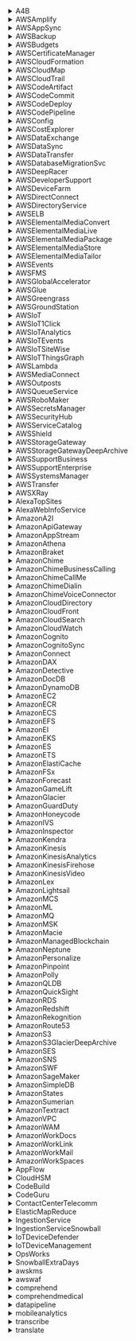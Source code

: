 <details>
<summary> A4B </summary>
Field                               | Type
-----                               | ----
SKU                                 | String
OfferTermCode                       | String
RateCode                            | String
TermType                            | String
PriceDescription                    | String
EffectiveDate                       | String
StartingRange                       | String
EndingRange                         | String
Unit                                | String
PricePerUnit                        | String
Currency                            | String
ProductFamily                       | String
ServiceCode                         | String
Location                            | String
LocationType                        | String
UsageType                           | String
Operation                           | String
Deployment_Model                    | String
Deployment_Model_Description        | String
serviceName                         | String
</details>
<details>
<summary> AWSAmplify </summary>
Field                               | Type
-----                               | ----
SKU                                 | String
OfferTermCode                       | String
RateCode                            | String
TermType                            | String
PriceDescription                    | String
EffectiveDate                       | String
StartingRange                       | String
EndingRange                         | String
Unit                                | String
PricePerUnit                        | String
Currency                            | String
ProductFamily                       | String
ServiceCode                         | String
Location                            | String
LocationType                        | String
Storage                             | String
UsageType                           | String
Operation                           | String
DataTransferOut                     | String
InstanceType                        | String
serviceName                         | String
</details>
<details>
<summary> AWSAppSync </summary>
Field                               | Type
-----                               | ----
SKU                                 | String
OfferTermCode                       | String
RateCode                            | String
TermType                            | String
PriceDescription                    | String
EffectiveDate                       | String
StartingRange                       | String
EndingRange                         | String
Unit                                | String
PricePerUnit                        | String
Currency                            | String
ProductFamily                       | String
ServiceCode                         | String
Location                            | String
LocationType                        | String
UsageType                           | String
Operation                           | String
CacheMemorySize                     | String
GraphQLOperation                    | String
Protocol                            | String
RealTimeOperation                   | String
serviceName                         | String
</details>
<details>
<summary> AWSBackup </summary>
Field                               | Type
-----                               | ----
SKU                                 | String
OfferTermCode                       | String
RateCode                            | String
TermType                            | String
PriceDescription                    | String
EffectiveDate                       | String
StartingRange                       | String
EndingRange                         | String
Unit                                | String
PricePerUnit                        | String
Currency                            | String
ProductFamily                       | String
ServiceCode                         | String
Location                            | String
LocationType                        | String
UsageType                           | String
Operation                           | String
serviceName                         | String
Storage_Type                        | String
StorageType                         | String
</details>
<details>
<summary> AWSBudgets </summary>
Field                               | Type
-----                               | ----
SKU                                 | String
OfferTermCode                       | String
RateCode                            | String
TermType                            | String
PriceDescription                    | String
EffectiveDate                       | String
StartingRange                       | String
EndingRange                         | String
Unit                                | String
PricePerUnit                        | String
Currency                            | String
ProductFamily                       | String
ServiceCode                         | String
Location                            | String
LocationType                        | String
AWSGroupDescription                 | String
UsageType                           | String
Operation                           | String
serviceName                         | String
</details>
<details>
<summary> AWSCertificateManager </summary>
Field                               | Type
-----                               | ----
SKU                                 | String
OfferTermCode                       | String
RateCode                            | String
TermType                            | String
PriceDescription                    | String
EffectiveDate                       | String
StartingRange                       | String
EndingRange                         | String
Unit                                | String
PricePerUnit                        | String
Currency                            | String
ProductFamily                       | String
ServiceCode                         | String
Location                            | String
LocationType                        | String
AWSGroup                            | String
AWSGroupDescription                 | String
UsageType                           | String
Operation                           | String
serviceName                         | String
Type                                | String
</details>
<details>
<summary> AWSCloudFormation </summary>
Field                               | Type
-----                               | ----
SKU                                 | String
OfferTermCode                       | String
RateCode                            | String
TermType                            | String
PriceDescription                    | String
EffectiveDate                       | String
StartingRange                       | String
EndingRange                         | String
Unit                                | String
PricePerUnit                        | String
Currency                            | String
RelatedTo                           | String
ServiceCode                         | String
Location                            | String
LocationType                        | String
UsageType                           | String
Operation                           | String
CloudFormationResource_Provider     | String
serviceName                         | String
</details>
<details>
<summary> AWSCloudMap </summary>
Field                               | Type
-----                               | ----
SKU                                 | String
OfferTermCode                       | String
RateCode                            | String
TermType                            | String
PriceDescription                    | String
EffectiveDate                       | String
StartingRange                       | String
EndingRange                         | String
Unit                                | String
PricePerUnit                        | String
Currency                            | String
ProductFamily                       | String
ServiceCode                         | String
Location                            | String
LocationType                        | String
UsageType                           | String
Operation                           | String
serviceName                         | String
Type                                | String
</details>
<details>
<summary> AWSCloudTrail </summary>
Field                               | Type
-----                               | ----
SKU                                 | String
OfferTermCode                       | String
RateCode                            | String
TermType                            | String
PriceDescription                    | String
EffectiveDate                       | String
StartingRange                       | String
EndingRange                         | String
Unit                                | String
PricePerUnit                        | String
Currency                            | String
ProductFamily                       | String
ServiceCode                         | String
Location                            | String
LocationType                        | String
UsageType                           | String
Operation                           | String
InsightsType                        | String
serviceName                         | String
</details>
<details>
<summary> AWSCodeArtifact </summary>
Field                               | Type
-----                               | ----
SKU                                 | String
OfferTermCode                       | String
RateCode                            | String
TermType                            | String
PriceDescription                    | String
EffectiveDate                       | String
StartingRange                       | String
EndingRange                         | String
Unit                                | String
PricePerUnit                        | String
Currency                            | String
RelatedTo                           | String
ProductFamily                       | String
ServiceCode                         | String
Location                            | String
LocationType                        | String
UsageType                           | String
Operation                           | String
Pricing_Unit                        | String
serviceName                         | String
</details>
<details>
<summary> AWSCodeCommit </summary>
Field                               | Type
-----                               | ----
SKU                                 | String
OfferTermCode                       | String
RateCode                            | String
TermType                            | String
PriceDescription                    | String
EffectiveDate                       | String
StartingRange                       | String
EndingRange                         | String
Unit                                | String
PricePerUnit                        | String
Currency                            | String
ProductFamily                       | String
ServiceCode                         | String
Location                            | String
LocationType                        | String
AWSGroup                            | String
UsageType                           | String
operation                           | String
</details>
<details>
<summary> AWSCodeDeploy </summary>
Field                               | Type
-----                               | ----
SKU                                 | String
OfferTermCode                       | String
RateCode                            | String
TermType                            | String
PriceDescription                    | String
EffectiveDate                       | String
StartingRange                       | String
EndingRange                         | String
Unit                                | String
PricePerUnit                        | String
Currency                            | String
ProductFamily                       | String
ServiceCode                         | String
Location                            | String
LocationType                        | String
UsageType                           | String
Operation                           | String
Deployment_Location                 | String
serviceName                         | String
</details>
<details>
<summary> AWSCodePipeline </summary>
Field                               | Type
-----                               | ----
SKU                                 | String
OfferTermCode                       | String
RateCode                            | String
TermType                            | String
PriceDescription                    | String
EffectiveDate                       | String
StartingRange                       | String
EndingRange                         | String
Unit                                | String
PricePerUnit                        | String
Currency                            | String
RelatedTo                           | String
ProductFamily                       | String
ServiceCode                         | String
Description                         | String
Location                            | String
LocationType                        | String
UsageType                           | String
Operation                           | String
serviceName                         | String
</details>
<details>
<summary> AWSConfig </summary>
Field                               | Type
-----                               | ----
SKU                                 | String
OfferTermCode                       | String
RateCode                            | String
TermType                            | String
PriceDescription                    | String
EffectiveDate                       | String
StartingRange                       | String
EndingRange                         | String
Unit                                | String
PricePerUnit                        | String
Currency                            | String
ProductFamily                       | String
ServiceCode                         | String
Location                            | String
LocationType                        | String
UsageType                           | String
Operation                           | String
Category                            | String
CI_Type                             | String
serviceName                         | String
Type                                | String
</details>
<details>
<summary> AWSCostExplorer </summary>
Field                               | Type
-----                               | ----
SKU                                 | String
OfferTermCode                       | String
RateCode                            | String
TermType                            | String
PriceDescription                    | String
EffectiveDate                       | String
StartingRange                       | String
EndingRange                         | String
Unit                                | String
PricePerUnit                        | String
Currency                            | String
ProductFamily                       | String
ServiceCode                         | String
Location                            | String
LocationType                        | String
UsageType                           | String
Operation                           | String
Granularity                         | String
Request_Type                        | String
serviceName                         | String
</details>
<details>
<summary> AWSDataExchange </summary>
Field                               | Type
-----                               | ----
SKU                                 | String
OfferTermCode                       | String
RateCode                            | String
TermType                            | String
PriceDescription                    | String
EffectiveDate                       | String
StartingRange                       | String
EndingRange                         | String
Unit                                | String
PricePerUnit                        | String
Currency                            | String
ProductFamily                       | String
ServiceCode                         | String
Location                            | String
LocationType                        | String
Storage_Class                       | String
VolumeType                          | String
UsageType                           | String
Operation                           | String
serviceName                         | String
</details>
<details>
<summary> AWSDataSync </summary>
Field                               | Type
-----                               | ----
SKU                                 | String
OfferTermCode                       | String
RateCode                            | String
TermType                            | String
PriceDescription                    | String
EffectiveDate                       | String
StartingRange                       | String
EndingRange                         | String
Unit                                | String
PricePerUnit                        | String
Currency                            | String
ProductFamily                       | String
ServiceCode                         | String
Location                            | String
LocationType                        | String
UsageType                           | String
Operation                           | String
Product_Schema_Description          | String
serviceName                         | String
</details>
<details>
<summary> AWSDataTransfer </summary>
Field                               | Type
-----                               | ----
SKU                                 | String
OfferTermCode                       | String
RateCode                            | String
TermType                            | String
PriceDescription                    | String
EffectiveDate                       | String
StartingRange                       | String
EndingRange                         | String
Unit                                | String
PricePerUnit                        | String
Currency                            | String
ProductFamily                       | String
ServiceCode                         | String
TransferType                        | String
FromLocation                        | String
FromLocationType                    | String
ToLocation                          | String
ToLocationType                      | String
UsageType                           | String
Operation                           | String
serviceName                         | String
</details>
<details>
<summary> AWSDatabaseMigrationSvc </summary>
Field                               | Type
-----                               | ----
SKU                                 | String
OfferTermCode                       | String
RateCode                            | String
TermType                            | String
PriceDescription                    | String
EffectiveDate                       | String
StartingRange                       | String
EndingRange                         | String
Unit                                | String
PricePerUnit                        | String
Currency                            | String
RelatedTo                           | String
ProductFamily                       | String
ServiceCode                         | String
Location                            | String
LocationType                        | String
InstanceType                        | String
CurrentGeneration                   | String
InstanceFamily                      | String
vCPU                                | String
PhysicalProcessor                   | String
ClockSpeed                          | String
Memory                              | String
Storage                             | String
NetworkPerformance                  | String
ProcessorArchitecture               | String
StorageMedia                        | String
VolumeType                          | String
Min_Volume_Size                     | String
MaxVolumeSize                       | String
UsageType                           | String
Operation                           | String
Availability_Zone                   | String
DedicatedEBSThroughput              | String
EnhancedNetworkingSupported         | String
ProcessorFeatures                   | String
serviceName                         | String
</details>
<details>
<summary> AWSDeepRacer </summary>
Field                               | Type
-----                               | ----
SKU                                 | String
OfferTermCode                       | String
RateCode                            | String
TermType                            | String
PriceDescription                    | String
EffectiveDate                       | String
StartingRange                       | String
EndingRange                         | String
Unit                                | String
PricePerUnit                        | String
Currency                            | String
ProductFamily                       | String
ServiceCode                         | String
Description                         | String
Location                            | String
LocationType                        | String
UsageType                           | String
Operation                           | String
serviceName                         | String
</details>
<details>
<summary> AWSDeveloperSupport </summary>
Field                               | Type
-----                               | ----
SKU                                 | String
OfferTermCode                       | String
RateCode                            | String
TermType                            | String
PriceDescription                    | String
EffectiveDate                       | String
StartingRange                       | String
EndingRange                         | String
Unit                                | String
PricePerUnit                        | String
Currency                            | String
ProductFamily                       | String
ServiceCode                         | String
Location                            | String
LocationType                        | String
UsageType                           | String
Operation                           | String
Account_Assistance                  | String
Architectural_Review                | String
Architecture_Support                | String
Best_Practices                      | String
Case_SeverityResponse_Times         | String
Customer_Service_and_Communities    | String
Included_Services                   | String
Launch_Support                      | String
Operations_Support                  | String
Proactive_Guidance                  | String
Programmatic_Case_Management        | String
Technical_Support                   | String
ThirdParty_Software_Support         | String
Training                            | String
Who_Can_Open_Cases                  | String
</details>
<details>
<summary> AWSDeviceFarm </summary>
Field                               | Type
-----                               | ----
SKU                                 | String
OfferTermCode                       | String
RateCode                            | String
TermType                            | String
PriceDescription                    | String
EffectiveDate                       | String
StartingRange                       | String
EndingRange                         | String
Unit                                | String
PricePerUnit                        | String
Currency                            | String
ProductFamily                       | String
ServiceCode                         | String
Description                         | String
Location                            | String
LocationType                        | String
UsageType                           | String
Operation                           | String
Device_OS                           | String
Execution_Mode                      | String
Meter_Mode                          | String
OS                                  | String
serviceName                         | String
</details>
<details>
<summary> AWSDirectConnect </summary>
Field                               | Type
-----                               | ----
SKU                                 | String
OfferTermCode                       | String
RateCode                            | String
TermType                            | String
PriceDescription                    | String
EffectiveDate                       | String
StartingRange                       | String
EndingRange                         | String
Unit                                | String
PricePerUnit                        | String
Currency                            | String
ProductFamily                       | String
ServiceCode                         | String
Location                            | String
LocationType                        | String
TransferType                        | String
FromLocation                        | String
FromLocationType                    | String
ToLocation                          | String
ToLocationType                      | String
UsageType                           | String
Operation                           | String
Direct_Connect_Location             | String
GeoRegionCode                       | String
Port_Speed                          | String
serviceName                         | String
Version                             | String
Virtual_Interface_Type              | String
</details>
<details>
<summary> AWSDirectoryService </summary>
Field                               | Type
-----                               | ----
SKU                                 | String
OfferTermCode                       | String
RateCode                            | String
TermType                            | String
PriceDescription                    | String
EffectiveDate                       | String
StartingRange                       | String
EndingRange                         | String
Unit                                | String
PricePerUnit                        | String
Currency                            | String
RelatedTo                           | String
ProductFamily                       | String
ServiceCode                         | String
Location                            | String
LocationType                        | String
UsageType                           | String
Operation                           | String
Directory_Size                      | String
Directory_Type                      | String
Directory_Type_Description          | String
Pricing_Unit                        | String
serviceName                         | String
</details>
<details>
<summary> AWSELB </summary>
Field                               | Type
-----                               | ----
SKU                                 | String
OfferTermCode                       | String
RateCode                            | String
TermType                            | String
PriceDescription                    | String
EffectiveDate                       | String
StartingRange                       | String
EndingRange                         | String
Unit                                | String
PricePerUnit                        | String
Currency                            | String
ProductFamily                       | String
ServiceCode                         | String
Location                            | String
LocationType                        | String
AWSGroup                            | String
AWSGroupDescription                 | String
UsageType                           | String
Operation                           | String
serviceName                         | String
</details>
<details>
<summary> AWSElementalMediaConvert </summary>
Field                               | Type
-----                               | ----
SKU                                 | String
OfferTermCode                       | String
RateCode                            | String
TermType                            | String
PriceDescription                    | String
EffectiveDate                       | String
StartingRange                       | String
EndingRange                         | String
Unit                                | String
PricePerUnit                        | String
Currency                            | String
ProductFamily                       | String
ServiceCode                         | String
Description                         | String
Location                            | String
LocationType                        | String
UsageType                           | String
Operation                           | String
AddOn_Feature                       | String
Codec                               | String
Frame_Rate                          | String
Resolution                          | String
serviceName                         | String
Single_or_Dual_Pass                 | String
Tier                                | String
Transcoding_Result                  | String
Video_Codec                         | String
Video_Frame_Rate                    | String
Video_Quality_Setting               | String
Video_Resolution                    | String
VQ_Setting                          | String
</details>
<details>
<summary> AWSElementalMediaLive </summary>
Field                               | Type
-----                               | ----
SKU                                 | String
OfferTermCode                       | String
RateCode                            | String
TermType                            | String
PriceDescription                    | String
EffectiveDate                       | String
StartingRange                       | String
EndingRange                         | String
Unit                                | String
PricePerUnit                        | String
Currency                            | String
ProductFamily                       | String
ServiceCode                         | String
Location                            | String
LocationType                        | String
UsageType                           | String
Operation                           | String
Bit_Rate                            | String
Frame_Rate                          | String
Input                               | String
Output                              | String
Pipeline                            | String
Reserve_Type                        | String
Resolution                          | String
serviceName                         | String
Video_Quality                       | String
</details>
<details>
<summary> AWSElementalMediaPackage </summary>
Field                               | Type
-----                               | ----
SKU                                 | String
OfferTermCode                       | String
RateCode                            | String
TermType                            | String
PriceDescription                    | String
EffectiveDate                       | String
StartingRange                       | String
EndingRange                         | String
Unit                                | String
PricePerUnit                        | String
Currency                            | String
ProductFamily                       | String
ServiceCode                         | String
Location                            | String
LocationType                        | String
TransferType                        | String
UsageType                           | String
Operation                           | String
serviceName                         | String
</details>
<details>
<summary> AWSElementalMediaStore </summary>
Field                               | Type
-----                               | ----
SKU                                 | String
OfferTermCode                       | String
RateCode                            | String
TermType                            | String
PriceDescription                    | String
EffectiveDate                       | String
StartingRange                       | String
EndingRange                         | String
Unit                                | String
PricePerUnit                        | String
Currency                            | String
ProductFamily                       | String
ServiceCode                         | String
Description                         | String
Location                            | String
LocationType                        | String
Availability                        | String
UsageType                           | String
Operation                           | String
Durability                          | String
Ingest_Type                         | String
serviceName                         | String
StorageClass                        | String
</details>
<details>
<summary> AWSElementalMediaTailor </summary>
Field                               | Type
-----                               | ----
SKU                                 | String
OfferTermCode                       | String
RateCode                            | String
TermType                            | String
PriceDescription                    | String
EffectiveDate                       | String
StartingRange                       | String
EndingRange                         | String
Unit                                | String
PricePerUnit                        | String
Currency                            | String
ProductFamily                       | String
ServiceCode                         | String
Location                            | String
LocationType                        | String
UsageType                           | String
Operation                           | String
Operation_Type                      | String
serviceName                         | String
</details>
<details>
<summary> AWSEvents </summary>
Field                               | Type
-----                               | ----
SKU                                 | String
OfferTermCode                       | String
RateCode                            | String
TermType                            | String
PriceDescription                    | String
EffectiveDate                       | String
StartingRange                       | String
EndingRange                         | String
Unit                                | String
PricePerUnit                        | String
Currency                            | String
RelatedTo                           | String
ProductFamily                       | String
ServiceCode                         | String
Location                            | String
LocationType                        | String
UsageType                           | String
Operation                           | String
Event_Type                          | String
serviceName                         | String
</details>
<details>
<summary> AWSFMS </summary>
Field                               | Type
-----                               | ----
SKU                                 | String
OfferTermCode                       | String
RateCode                            | String
TermType                            | String
PriceDescription                    | String
EffectiveDate                       | String
StartingRange                       | String
EndingRange                         | String
Unit                                | String
PricePerUnit                        | String
Currency                            | String
ProductFamily                       | String
ServiceCode                         | String
Location                            | String
LocationType                        | String
UsageType                           | String
Operation                           | String
AWSResource                         | String
serviceName                         | String
</details>
<details>
<summary> AWSGlobalAccelerator </summary>
Field                               | Type
-----                               | ----
SKU                                 | String
OfferTermCode                       | String
RateCode                            | String
TermType                            | String
PriceDescription                    | String
EffectiveDate                       | String
StartingRange                       | String
EndingRange                         | String
Unit                                | String
PricePerUnit                        | String
Currency                            | String
ProductFamily                       | String
ServiceCode                         | String
FromLocation                        | String
FromLocationType                    | String
ToLocation                          | String
ToLocationType                      | String
UsageType                           | String
Operation                           | String
Client_Location                     | String
DominantNondominant                 | String
serviceName                         | String
Traffic_Direction                   | String
</details>
<details>
<summary> AWSGlue </summary>
Field                               | Type
-----                               | ----
SKU                                 | String
OfferTermCode                       | String
RateCode                            | String
TermType                            | String
PriceDescription                    | String
EffectiveDate                       | String
StartingRange                       | String
EndingRange                         | String
Unit                                | String
PricePerUnit                        | String
Currency                            | String
RelatedTo                           | String
ProductFamily                       | String
ServiceCode                         | String
Location                            | String
LocationType                        | String
AWSGroup                            | String
UsageType                           | String
Operation                           | String
serviceName                         | String
</details>
<details>
<summary> AWSGreengrass </summary>
Field                               | Type
-----                               | ----
SKU                                 | String
OfferTermCode                       | String
RateCode                            | String
TermType                            | String
PriceDescription                    | String
EffectiveDate                       | String
StartingRange                       | String
EndingRange                         | String
Unit                                | String
PricePerUnit                        | String
Currency                            | String
ProductFamily                       | String
ServiceCode                         | String
Location                            | String
LocationType                        | String
UsageType                           | String
Operation                           | String
serviceName                         | String
Tenancy_Support                     | String
</details>
<details>
<summary> AWSGroundStation </summary>
Field                               | Type
-----                               | ----
SKU                                 | String
OfferTermCode                       | String
RateCode                            | String
TermType                            | String
PriceDescription                    | String
EffectiveDate                       | String
StartingRange                       | String
EndingRange                         | String
Unit                                | String
PricePerUnit                        | String
Currency                            | String
ProductFamily                       | String
ServiceCode                         | String
Location                            | String
LocationType                        | String
UsageType                           | String
Operation                           | String
Bandwidth                           | String
GroundStation                       | String
OnDemand                            | String
serviceName                         | String
</details>
<details>
<summary> AWSIoT </summary>
Field                               | Type
-----                               | ----
SKU                                 | String
OfferTermCode                       | String
RateCode                            | String
TermType                            | String
PriceDescription                    | String
EffectiveDate                       | String
StartingRange                       | String
EndingRange                         | String
Unit                                | String
PricePerUnit                        | String
Currency                            | String
ProductFamily                       | String
ServiceCode                         | String
Location                            | String
LocationType                        | String
UsageType                           | String
Operation                           | String
Event_Type                          | String
NewCode                             | String
Protocol                            | String
serviceName                         | String
</details>
<details>
<summary> AWSIoT1Click </summary>
Field                               | Type
-----                               | ----
SKU                                 | String
OfferTermCode                       | String
RateCode                            | String
TermType                            | String
PriceDescription                    | String
EffectiveDate                       | String
StartingRange                       | String
EndingRange                         | String
Unit                                | String
PricePerUnit                        | String
Currency                            | String
ProductFamily                       | String
ServiceCode                         | String
Location                            | String
LocationType                        | String
UsageType                           | String
Operation                           | String
Device                              | String
Device_Type                         | String
serviceName                         | String
</details>
<details>
<summary> AWSIoTAnalytics </summary>
Field                               | Type
-----                               | ----
SKU                                 | String
OfferTermCode                       | String
RateCode                            | String
TermType                            | String
PriceDescription                    | String
EffectiveDate                       | String
StartingRange                       | String
EndingRange                         | String
Unit                                | String
PricePerUnit                        | String
Currency                            | String
ProductFamily                       | String
ServiceCode                         | String
Location                            | String
LocationType                        | String
AWSGroup                            | String
UsageType                           | String
Operation                           | String
serviceName                         | String
</details>
<details>
<summary> AWSIoTEvents </summary>
Field                               | Type
-----                               | ----
SKU                                 | String
OfferTermCode                       | String
RateCode                            | String
TermType                            | String
PriceDescription                    | String
EffectiveDate                       | String
StartingRange                       | String
EndingRange                         | String
Unit                                | String
PricePerUnit                        | String
Currency                            | String
ProductFamily                       | String
ServiceCode                         | String
Location                            | String
LocationType                        | String
UsageType                           | String
Operation                           | String
AWSIoTEvents                        | String
serviceName                         | String
</details>
<details>
<summary> AWSIoTSiteWise </summary>
Field                               | Type
-----                               | ----
SKU                                 | String
OfferTermCode                       | String
RateCode                            | String
TermType                            | String
PriceDescription                    | String
EffectiveDate                       | String
StartingRange                       | String
EndingRange                         | String
Unit                                | String
PricePerUnit                        | String
Currency                            | String
ProductFamily                       | String
ServiceCode                         | String
Location                            | String
LocationType                        | String
AWSGroup                            | String
UsageType                           | String
Operation                           | String
serviceName                         | String
</details>
<details>
<summary> AWSIoTThingsGraph </summary>
Field                               | Type
-----                               | ----
SKU                                 | String
OfferTermCode                       | String
RateCode                            | String
TermType                            | String
PriceDescription                    | String
EffectiveDate                       | String
StartingRange                       | String
EndingRange                         | String
Unit                                | String
PricePerUnit                        | String
Currency                            | String
ProductFamily                       | String
ServiceCode                         | String
Location                            | String
LocationType                        | String
AWSGroup                            | String
UsageType                           | String
Operation                           | String
serviceName                         | String
</details>
<details>
<summary> AWSLambda </summary>
Field                               | Type
-----                               | ----
SKU                                 | String
OfferTermCode                       | String
RateCode                            | String
TermType                            | String
PriceDescription                    | String
EffectiveDate                       | String
StartingRange                       | String
EndingRange                         | String
Unit                                | String
PricePerUnit                        | String
Currency                            | String
RelatedTo                           | String
ProductFamily                       | String
ServiceCode                         | String
Location                            | String
LocationType                        | String
AWSGroup                            | String
AWSGroupDescription                 | String
UsageType                           | String
Operation                           | String
serviceName                         | String
</details>
<details>
<summary> AWSMediaConnect </summary>
Field                               | Type
-----                               | ----
SKU                                 | String
OfferTermCode                       | String
RateCode                            | String
TermType                            | String
PriceDescription                    | String
EffectiveDate                       | String
StartingRange                       | String
EndingRange                         | String
Unit                                | String
PricePerUnit                        | String
Currency                            | String
ProductFamily                       | String
ServiceCode                         | String
Location                            | String
LocationType                        | String
TransferType                        | String
FromLocation                        | String
FromLocationType                    | String
ToLocation                          | String
ToLocationType                      | String
UsageType                           | String
Operation                           | String
Flow_Type                           | String
serviceName                         | String
</details>
<details>
<summary> AWSOutposts </summary>
Field                               | Type
-----                               | ----
SKU                                 | String
OfferTermCode                       | String
RateCode                            | String
TermType                            | String
PriceDescription                    | String
EffectiveDate                       | String
StartingRange                       | String
EndingRange                         | String
Unit                                | String
PricePerUnit                        | String
Currency                            | String
ProductFamily                       | String
ServiceCode                         | String
Location                            | String
LocationType                        | String
CurrentGeneration                   | String
UsageType                           | String
Operation                           | String
Country                             | String
Outposts_Unit                       | String
Payment_Option                      | String
Payment_Term                        | String
serviceName                         | String
</details>
<details>
<summary> AWSQueueService </summary>
Field                               | Type
-----                               | ----
SKU                                 | String
OfferTermCode                       | String
RateCode                            | String
TermType                            | String
PriceDescription                    | String
EffectiveDate                       | String
StartingRange                       | String
EndingRange                         | String
Unit                                | String
PricePerUnit                        | String
Currency                            | String
RelatedTo                           | String
ProductFamily                       | String
ServiceCode                         | String
Location                            | String
LocationType                        | String
AWSGroup                            | String
AWSGroupDescription                 | String
UsageType                           | String
Operation                           | String
Message_Delivery_Frequency          | String
Message_Delivery_Order              | String
Queue_Type                          | String
serviceName                         | String
</details>
<details>
<summary> AWSRoboMaker </summary>
Field                               | Type
-----                               | ----
SKU                                 | String
OfferTermCode                       | String
RateCode                            | String
TermType                            | String
PriceDescription                    | String
EffectiveDate                       | String
StartingRange                       | String
EndingRange                         | String
Unit                                | String
PricePerUnit                        | String
Currency                            | String
ProductFamily                       | String
ServiceCode                         | String
Location                            | String
LocationType                        | String
Availability                        | String
UsageType                           | String
Operation                           | String
serviceName                         | String
</details>
<details>
<summary> AWSSecretsManager </summary>
Field                               | Type
-----                               | ----
SKU                                 | String
OfferTermCode                       | String
RateCode                            | String
TermType                            | String
PriceDescription                    | String
EffectiveDate                       | String
StartingRange                       | String
EndingRange                         | String
Unit                                | String
PricePerUnit                        | String
Currency                            | String
ProductFamily                       | String
ServiceCode                         | String
Location                            | String
LocationType                        | String
AWSGroup                            | String
UsageType                           | String
Operation                           | String
serviceName                         | String
</details>
<details>
<summary> AWSSecurityHub </summary>
Field                               | Type
-----                               | ----
SKU                                 | String
OfferTermCode                       | String
RateCode                            | String
TermType                            | String
PriceDescription                    | String
EffectiveDate                       | String
StartingRange                       | String
EndingRange                         | String
Unit                                | String
PricePerUnit                        | String
Currency                            | String
ProductFamily                       | String
ServiceCode                         | String
Location                            | String
LocationType                        | String
UsageType                           | String
Operation                           | String
Finding_Group                       | String
Finding_Source                      | String
Finding_Storage                     | String
serviceName                         | String
Standard_Group                      | String
Standard_Storage                    | String
</details>
<details>
<summary> AWSServiceCatalog </summary>
Field                               | Type
-----                               | ----
SKU                                 | String
OfferTermCode                       | String
RateCode                            | String
TermType                            | String
PriceDescription                    | String
EffectiveDate                       | String
StartingRange                       | String
EndingRange                         | String
Unit                                | String
PricePerUnit                        | String
Currency                            | String
ProductFamily                       | String
ServiceCode                         | String
Location                            | String
LocationType                        | String
UsageType                           | String
Operation                           | String
serviceName                         | String
With_Active_Users                   | String
</details>
<details>
<summary> AWSShield </summary>
Field                               | Type
-----                               | ----
SKU                                 | String
OfferTermCode                       | String
RateCode                            | String
TermType                            | String
PriceDescription                    | String
EffectiveDate                       | String
StartingRange                       | String
EndingRange                         | String
Unit                                | String
PricePerUnit                        | String
Currency                            | String
ProductFamily                       | String
ServiceCode                         | String
Description                         | String
Location                            | String
LocationType                        | String
FromLocation                        | String
FromLocationType                    | String
ToLocation                          | String
ToLocationType                      | String
UsageType                           | String
Operation                           | String
Resource_Type                       | String
serviceName                         | String
</details>
<details>
<summary> AWSStorageGateway </summary>
Field                               | Type
-----                               | ----
SKU                                 | String
OfferTermCode                       | String
RateCode                            | String
TermType                            | String
PriceDescription                    | String
EffectiveDate                       | String
StartingRange                       | String
EndingRange                         | String
Unit                                | String
PricePerUnit                        | String
Currency                            | String
RelatedTo                           | String
ProductFamily                       | String
ServiceCode                         | String
Location                            | String
LocationType                        | String
Storage_Class                       | String
Fee_Code                            | String
Fee_Description                     | String
UsageType                           | String
Operation                           | String
Maximum_Capacity                    | String
serviceName                         | String
Storage_Description                 | String
Version                             | String
</details>
<details>
<summary> AWSStorageGatewayDeepArchive </summary>
Field                               | Type
-----                               | ----
SKU                                 | String
OfferTermCode                       | String
RateCode                            | String
TermType                            | String
PriceDescription                    | String
EffectiveDate                       | String
StartingRange                       | String
EndingRange                         | String
Unit                                | String
PricePerUnit                        | String
Currency                            | String
ProductFamily                       | String
ServiceCode                         | String
Location                            | String
LocationType                        | String
Storage_Class                       | String
Fee_Code                            | String
Fee_Description                     | String
UsageType                           | String
Operation                           | String
Maximum_Capacity                    | String
serviceName                         | String
Storage_Description                 | String
</details>
<details>
<summary> AWSSupportBusiness </summary>
Field                               | Type
-----                               | ----
SKU                                 | String
OfferTermCode                       | String
RateCode                            | String
TermType                            | String
PriceDescription                    | String
EffectiveDate                       | String
StartingRange                       | String
EndingRange                         | String
Unit                                | String
PricePerUnit                        | String
Currency                            | String
ProductFamily                       | String
ServiceCode                         | String
Location                            | String
LocationType                        | String
UsageType                           | String
Operation                           | String
Account_Assistance                  | String
Architectural_Review                | String
Architecture_Support                | String
Best_Practices                      | String
Case_SeverityResponse_Times         | String
Customer_Service_and_Communities    | String
Included_Services                   | String
Launch_Support                      | String
Operations_Support                  | String
Proactive_Guidance                  | String
Programmatic_Case_Management        | String
Technical_Support                   | String
ThirdParty_Software_Support         | String
Training                            | String
Who_Can_Open_Cases                  | String
</details>
<details>
<summary> AWSSupportEnterprise </summary>
Field                               | Type
-----                               | ----
SKU                                 | String
OfferTermCode                       | String
RateCode                            | String
TermType                            | String
PriceDescription                    | String
EffectiveDate                       | String
StartingRange                       | String
EndingRange                         | String
Unit                                | String
PricePerUnit                        | String
Currency                            | String
ProductFamily                       | String
ServiceCode                         | String
Location                            | String
LocationType                        | String
UsageType                           | String
Operation                           | String
Account_Assistance                  | String
Architectural_Review                | String
Architecture_Support                | String
Best_Practices                      | String
Case_SeverityResponse_Times         | String
Customer_Service_and_Communities    | String
Included_Services                   | String
Launch_Support                      | String
Operations_Support                  | String
Proactive_Guidance                  | String
Programmatic_Case_Management        | String
Technical_Support                   | String
ThirdParty_Software_Support         | String
Training                            | String
Who_Can_Open_Cases                  | String
</details>
<details>
<summary> AWSSystemsManager </summary>
Field                               | Type
-----                               | ----
SKU                                 | String
OfferTermCode                       | String
RateCode                            | String
TermType                            | String
PriceDescription                    | String
EffectiveDate                       | String
StartingRange                       | String
EndingRange                         | String
Unit                                | String
PricePerUnit                        | String
Currency                            | String
ProductFamily                       | String
ServiceCode                         | String
Location                            | String
LocationType                        | String
UsageType                           | String
Operation                           | String
data_transfer                       | String
describes                           | String
gets                                | String
instances                           | String
Ops_Items                           | String
Parameter_type                      | String
serviceName                         | String
steps                               | String
storage                             | String
Throughput                          | String
updates                             | String
</details>
<details>
<summary> AWSTransfer </summary>
Field                               | Type
-----                               | ----
SKU                                 | String
OfferTermCode                       | String
RateCode                            | String
TermType                            | String
PriceDescription                    | String
EffectiveDate                       | String
StartingRange                       | String
EndingRange                         | String
Unit                                | String
PricePerUnit                        | String
Currency                            | String
ProductFamily                       | String
ServiceCode                         | String
Location                            | String
LocationType                        | String
UsageType                           | String
Operation                           | String
Data                                | String
Endpoint                            | String
serviceName                         | String
</details>
<details>
<summary> AWSXRay </summary>
Field                               | Type
-----                               | ----
SKU                                 | String
OfferTermCode                       | String
RateCode                            | String
TermType                            | String
PriceDescription                    | String
EffectiveDate                       | String
StartingRange                       | String
EndingRange                         | String
Unit                                | String
PricePerUnit                        | String
Currency                            | String
RelatedTo                           | String
ProductFamily                       | String
ServiceCode                         | String
Location                            | String
LocationType                        | String
AWSGroup                            | String
AWSGroupDescription                 | String
UsageType                           | String
Operation                           | String
serviceName                         | String
</details>
<details>
<summary> AlexaTopSites </summary>
Field                               | Type
-----                               | ----
SKU                                 | String
OfferTermCode                       | String
RateCode                            | String
TermType                            | String
PriceDescription                    | String
EffectiveDate                       | String
StartingRange                       | String
EndingRange                         | String
Unit                                | String
PricePerUnit                        | String
Currency                            | String
ProductFamily                       | String
ServiceCode                         | String
Location                            | String
LocationType                        | String
UsageType                           | String
operation                           | String
</details>
<details>
<summary> AlexaWebInfoService </summary>
Field                               | Type
-----                               | ----
SKU                                 | String
OfferTermCode                       | String
RateCode                            | String
TermType                            | String
PriceDescription                    | String
EffectiveDate                       | String
StartingRange                       | String
EndingRange                         | String
Unit                                | String
PricePerUnit                        | String
Currency                            | String
ProductFamily                       | String
ServiceCode                         | String
Location                            | String
LocationType                        | String
UsageType                           | String
operation                           | String
</details>
<details>
<summary> AmazonA2I </summary>
Field                               | Type
-----                               | ----
SKU                                 | String
OfferTermCode                       | String
RateCode                            | String
TermType                            | String
PriceDescription                    | String
EffectiveDate                       | String
StartingRange                       | String
EndingRange                         | String
Unit                                | String
PricePerUnit                        | String
Currency                            | String
ProductFamily                       | String
ServiceCode                         | String
Location                            | String
LocationType                        | String
UsageType                           | String
Operation                           | String
Integrating_API                     | String
Integrating_Feature                 | String
Integrating_Service                 | String
serviceName                         | String
Workforce_Type                      | String
</details>
<details>
<summary> AmazonApiGateway </summary>
Field                               | Type
-----                               | ----
SKU                                 | String
OfferTermCode                       | String
RateCode                            | String
TermType                            | String
PriceDescription                    | String
EffectiveDate                       | String
StartingRange                       | String
EndingRange                         | String
Unit                                | String
PricePerUnit                        | String
Currency                            | String
ProductFamily                       | String
ServiceCode                         | String
Description                         | String
Location                            | String
LocationType                        | String
UsageType                           | String
Operation                           | String
Cache_Memory_Size_GB                | String
serviceName                         | String
</details>
<details>
<summary> AmazonAppStream </summary>
Field                               | Type
-----                               | ----
SKU                                 | String
OfferTermCode                       | String
RateCode                            | String
TermType                            | String
PriceDescription                    | String
EffectiveDate                       | String
StartingRange                       | String
EndingRange                         | String
Unit                                | String
PricePerUnit                        | String
Currency                            | String
RelatedTo                           | String
ProductFamily                       | String
ServiceCode                         | String
Location                            | String
LocationType                        | String
InstanceType                        | String
InstanceFamily                      | String
vCPU                                | String
OS                                  | String
LicenseModel                        | String
UsageType                           | String
Operation                           | String
Instance_Function                   | String
Memory_GiB                          | String
OS_License_Model                    | String
serviceName                         | String
Video_Memory_GiB                    | String
</details>
<details>
<summary> AmazonAthena </summary>
Field                               | Type
-----                               | ----
SKU                                 | String
OfferTermCode                       | String
RateCode                            | String
TermType                            | String
PriceDescription                    | String
EffectiveDate                       | String
StartingRange                       | String
EndingRange                         | String
Unit                                | String
PricePerUnit                        | String
Currency                            | String
ProductFamily                       | String
ServiceCode                         | String
Description                         | String
Location                            | String
LocationType                        | String
UsageType                           | String
Operation                           | String
Free_Query_Types                    | String
serviceName                         | String
</details>
<details>
<summary> AmazonBraket </summary>
Field                               | Type
-----                               | ----
SKU                                 | String
OfferTermCode                       | String
RateCode                            | String
TermType                            | String
PriceDescription                    | String
EffectiveDate                       | String
StartingRange                       | String
EndingRange                         | String
Unit                                | String
PricePerUnit                        | String
Currency                            | String
RelatedTo                           | String
ProductFamily                       | String
ServiceCode                         | String
Location                            | String
LocationType                        | String
UsageType                           | String
Operation                           | String
DeviceName                          | String
ProductType                         | String
Provider                            | String
serviceName                         | String
Version                             | String
</details>
<details>
<summary> AmazonChime </summary>
Field                               | Type
-----                               | ----
SKU                                 | String
OfferTermCode                       | String
RateCode                            | String
TermType                            | String
PriceDescription                    | String
EffectiveDate                       | String
StartingRange                       | String
EndingRange                         | String
Unit                                | String
PricePerUnit                        | String
Currency                            | String
ProductFamily                       | String
ServiceCode                         | String
Location                            | String
LocationType                        | String
UsageType                           | String
Operation                           | String
License_Type                        | String
serviceName                         | String
</details>
<details>
<summary> AmazonChimeBusinessCalling </summary>
Field                               | Type
-----                               | ----
SKU                                 | String
OfferTermCode                       | String
RateCode                            | String
TermType                            | String
PriceDescription                    | String
EffectiveDate                       | String
StartingRange                       | String
EndingRange                         | String
Unit                                | String
PricePerUnit                        | String
Currency                            | String
ProductFamily                       | String
ServiceCode                         | String
Location                            | String
LocationType                        | String
UsageType                           | String
Operation                           | String
FromCountry                         | String
messagetype                         | String
NumberType                          | String
serviceName                         | String
ToCountry                           | String
</details>
<details>
<summary> AmazonChimeCallMe </summary>
Field                               | Type
-----                               | ----
SKU                                 | String
OfferTermCode                       | String
RateCode                            | String
TermType                            | String
PriceDescription                    | String
EffectiveDate                       | String
StartingRange                       | String
EndingRange                         | String
Unit                                | String
PricePerUnit                        | String
Currency                            | String
ProductFamily                       | String
ServiceCode                         | String
Location                            | String
LocationType                        | String
UsageType                           | String
Operation                           | String
Country                             | String
serviceName                         | String
ToCountry                           | String
</details>
<details>
<summary> AmazonChimeDialin </summary>
Field                               | Type
-----                               | ----
SKU                                 | String
OfferTermCode                       | String
RateCode                            | String
TermType                            | String
PriceDescription                    | String
EffectiveDate                       | String
StartingRange                       | String
EndingRange                         | String
Unit                                | String
PricePerUnit                        | String
Currency                            | String
ProductFamily                       | String
ServiceCode                         | String
Location                            | String
LocationType                        | String
UsageType                           | String
Operation                           | String
Calling_Type                        | String
Country                             | String
serviceName                         | String
</details>
<details>
<summary> AmazonChimeVoiceConnector </summary>
Field                               | Type
-----                               | ----
SKU                                 | String
OfferTermCode                       | String
RateCode                            | String
TermType                            | String
PriceDescription                    | String
EffectiveDate                       | String
StartingRange                       | String
EndingRange                         | String
Unit                                | String
PricePerUnit                        | String
Currency                            | String
ProductFamily                       | String
ServiceCode                         | String
Location                            | String
LocationType                        | String
UsageType                           | String
Operation                           | String
CallType                            | String
FromCountry                         | String
messagetype                         | String
NumberType                          | String
serviceName                         | String
ToCountry                           | String
</details>
<details>
<summary> AmazonCloudDirectory </summary>
Field                               | Type
-----                               | ----
SKU                                 | String
OfferTermCode                       | String
RateCode                            | String
TermType                            | String
PriceDescription                    | String
EffectiveDate                       | String
StartingRange                       | String
EndingRange                         | String
Unit                                | String
PricePerUnit                        | String
Currency                            | String
RelatedTo                           | String
ProductFamily                       | String
ServiceCode                         | String
Location                            | String
LocationType                        | String
Storage_Class                       | String
VolumeType                          | String
AWSGroup                            | String
AWSGroupDescription                 | String
UsageType                           | String
Operation                           | String
serviceName                         | String
</details>
<details>
<summary> AmazonCloudFront </summary>
Field                               | Type
-----                               | ----
SKU                                 | String
OfferTermCode                       | String
RateCode                            | String
TermType                            | String
PriceDescription                    | String
EffectiveDate                       | String
StartingRange                       | String
EndingRange                         | String
Unit                                | String
PricePerUnit                        | String
Currency                            | String
ProductFamily                       | String
ServiceCode                         | String
Location                            | String
LocationType                        | String
AWSGroup                            | String
AWSGroupDescription                 | String
TransferType                        | String
FromLocation                        | String
FromLocationType                    | String
ToLocation                          | String
ToLocationType                      | String
UsageType                           | String
Operation                           | String
Request_Description                 | String
Request_Type                        | String
serviceName                         | String
</details>
<details>
<summary> AmazonCloudSearch </summary>
Field                               | Type
-----                               | ----
SKU                                 | String
OfferTermCode                       | String
RateCode                            | String
TermType                            | String
PriceDescription                    | String
EffectiveDate                       | String
StartingRange                       | String
EndingRange                         | String
Unit                                | String
PricePerUnit                        | String
Currency                            | String
ProductFamily                       | String
ServiceCode                         | String
Location                            | String
LocationType                        | String
InstanceType                        | String
AWSGroup                            | String
AWSGroupDescription                 | String
UsageType                           | String
Operation                           | String
Cloud_Search_Version                | String
serviceName                         | String
</details>
<details>
<summary> AmazonCloudWatch </summary>
Field                               | Type
-----                               | ----
SKU                                 | String
OfferTermCode                       | String
RateCode                            | String
TermType                            | String
PriceDescription                    | String
EffectiveDate                       | String
StartingRange                       | String
EndingRange                         | String
Unit                                | String
PricePerUnit                        | String
Currency                            | String
RelatedTo                           | String
ProductFamily                       | String
ServiceCode                         | String
Location                            | String
LocationType                        | String
StorageMedia                        | String
AWSGroup                            | String
AWSGroupDescription                 | String
UsageType                           | String
Operation                           | String
Alarm_Type                          | String
Logs_Destination                    | String
serviceName                         | String
Version                             | String
</details>
<details>
<summary> AmazonCognito </summary>
Field                               | Type
-----                               | ----
SKU                                 | String
OfferTermCode                       | String
RateCode                            | String
TermType                            | String
PriceDescription                    | String
EffectiveDate                       | String
StartingRange                       | String
EndingRange                         | String
Unit                                | String
PricePerUnit                        | String
Currency                            | String
RelatedTo                           | String
ProductFamily                       | String
ServiceCode                         | String
Location                            | String
LocationType                        | String
UsageType                           | String
Operation                           | String
serviceName                         | String
</details>
<details>
<summary> AmazonCognitoSync </summary>
Field                               | Type
-----                               | ----
SKU                                 | String
OfferTermCode                       | String
RateCode                            | String
TermType                            | String
PriceDescription                    | String
EffectiveDate                       | String
StartingRange                       | String
EndingRange                         | String
Unit                                | String
PricePerUnit                        | String
Currency                            | String
ProductFamily                       | String
ServiceCode                         | String
Location                            | String
LocationType                        | String
UsageType                           | String
operation                           | String
</details>
<details>
<summary> AmazonConnect </summary>
Field                               | Type
-----                               | ----
SKU                                 | String
OfferTermCode                       | String
RateCode                            | String
TermType                            | String
PriceDescription                    | String
EffectiveDate                       | String
StartingRange                       | String
EndingRange                         | String
Unit                                | String
PricePerUnit                        | String
Currency                            | String
ProductFamily                       | String
ServiceCode                         | String
Location                            | String
LocationType                        | String
UsageType                           | String
Operation                           | String
Channel                             | String
serviceName                         | String
</details>
<details>
<summary> AmazonDAX </summary>
Field                               | Type
-----                               | ----
SKU                                 | String
OfferTermCode                       | String
RateCode                            | String
TermType                            | String
PriceDescription                    | String
EffectiveDate                       | String
StartingRange                       | String
EndingRange                         | String
Unit                                | String
PricePerUnit                        | String
Currency                            | String
ProductFamily                       | String
ServiceCode                         | String
Location                            | String
LocationType                        | String
InstanceType                        | String
CurrentGeneration                   | String
InstanceFamily                      | String
vCPU                                | String
Memory                              | String
NetworkPerformance                  | String
UsageType                           | String
Operation                           | String
serviceName                         | String
</details>
<details>
<summary> AmazonDetective </summary>
Field                               | Type
-----                               | ----
SKU                                 | String
OfferTermCode                       | String
RateCode                            | String
TermType                            | String
PriceDescription                    | String
EffectiveDate                       | String
StartingRange                       | String
EndingRange                         | String
Unit                                | String
PricePerUnit                        | String
Currency                            | String
ProductFamily                       | String
ServiceCode                         | String
Location                            | String
LocationType                        | String
UsageType                           | String
Operation                           | String
Data_Type                           | String
serviceName                         | String
</details>
<details>
<summary> AmazonDocDB </summary>
Field                               | Type
-----                               | ----
SKU                                 | String
OfferTermCode                       | String
RateCode                            | String
TermType                            | String
PriceDescription                    | String
EffectiveDate                       | String
StartingRange                       | String
EndingRange                         | String
Unit                                | String
PricePerUnit                        | String
Currency                            | String
ProductFamily                       | String
ServiceCode                         | String
Location                            | String
LocationType                        | String
InstanceType                        | String
CurrentGeneration                   | String
InstanceFamily                      | String
vCPU                                | String
PhysicalProcessor                   | String
ClockSpeed                          | String
Memory                              | String
NetworkPerformance                  | String
ProcessorArchitecture               | String
StorageMedia                        | String
VolumeType                          | String
Min_Volume_Size                     | String
MaxVolumeSize                       | String
Engine_Code                         | String
Database_Engine                     | String
AWSGroup                            | String
AWSGroupDescription                 | String
UsageType                           | String
Operation                           | String
EnhancedNetworkingSupported         | String
InstanceTypeFamily                  | String
NormSizeFactor                      | String
ProcessorFeatures                   | String
serviceName                         | String
</details>
<details>
<summary> AmazonDynamoDB </summary>
Field                               | Type
-----                               | ----
SKU                                 | String
OfferTermCode                       | String
RateCode                            | String
TermType                            | String
PriceDescription                    | String
EffectiveDate                       | String
StartingRange                       | String
EndingRange                         | String
Unit                                | String
PricePerUnit                        | String
Currency                            | String
LeaseContractLength                 | String
PurchaseOption                      | String
OfferingClass                       | String
ProductFamily                       | String
ServiceCode                         | String
Location                            | String
LocationType                        | String
VolumeType                          | String
AWSGroup                            | String
AWSGroupDescription                 | String
UsageType                           | String
Operation                           | String
serviceName                         | String
</details>
<details>
<summary> AmazonEC2 </summary>
Field                               | Type
-----                               | ----
SKU                                 | String
OfferTermCode                       | String
RateCode                            | String
TermType                            | String
PriceDescription                    | String
EffectiveDate                       | String
StartingRange                       | String
EndingRange                         | String
Unit                                | String
PricePerUnit                        | String
Currency                            | String
LeaseContractLength                 | String
PurchaseOption                      | String
OfferingClass                       | String
ProductFamily                       | String
ServiceCode                         | String
Location                            | String
LocationType                        | String
InstanceType                        | String
CurrentGeneration                   | String
InstanceFamily                      | String
vCPU                                | String
PhysicalProcessor                   | String
ClockSpeed                          | String
Memory                              | String
Storage                             | String
NetworkPerformance                  | String
ProcessorArchitecture               | String
StorageMedia                        | String
VolumeType                          | String
MaxVolumeSize                       | String
MaxIOPSVolume                       | String
MaxIOPSBurstPerformance             | String
MaxThroughputPerVolume              | String
Provisioned                         | String
Tenancy                             | String
EBSOptimized                        | String
OS                                  | String
LicenseModel                        | String
AWSGroup                            | String
AWSGroupDescription                 | String
TransferType                        | String
FromLocation                        | String
FromLocationType                    | String
ToLocation                          | String
ToLocationType                      | String
UsageType                           | String
Operation                           | String
CapacityStatus                      | String
DedicatedEBSThroughput              | String
ECU                                 | String
Elastic_Graphics_Type               | String
EnhancedNetworkingSupported         | String
GPU                                 | String
GPU_Memory                          | String
Instance                            | String
InstanceCapacity10xLarge            | String
Instance_Capacity__12xlarge         | String
Instance_Capacity__16xlarge         | String
Instance_Capacity__18xlarge         | String
Instance_Capacity__24xlarge         | String
InstanceCapacity2xLarge             | String
Instance_Capacity__32xlarge         | String
InstanceCapacity4xLarge             | String
InstanceCapacity8xLarge             | String
Instance_Capacity__9xlarge          | String
InstanceCapacityLarge               | String
InstanceCapacityMedium              | String
Instance_Capacity__metal            | String
InstanceCapacityxLarge              | String
instanceSKU                         | String
IntelAVXAvailable                   | String
IntelAVX2Available                  | String
IntelTurboAvailable                 | String
NormSizeFactor                      | String
PhysicalCores                       | String
PreInstalledSW                      | String
ProcessorFeatures                   | String
Product_Type                        | String
Resource_Type                       | String
serviceName                         | String
Volume_API_Name                     | String
</details>
<details>
<summary> AmazonECR </summary>
Field                               | Type
-----                               | ----
SKU                                 | String
OfferTermCode                       | String
RateCode                            | String
TermType                            | String
PriceDescription                    | String
EffectiveDate                       | String
StartingRange                       | String
EndingRange                         | String
Unit                                | String
PricePerUnit                        | String
Currency                            | String
ProductFamily                       | String
ServiceCode                         | String
Location                            | String
LocationType                        | String
UsageType                           | String
Operation                           | String
serviceName                         | String
Storage_Type                        | String
</details>
<details>
<summary> AmazonECS </summary>
Field                               | Type
-----                               | ----
SKU                                 | String
OfferTermCode                       | String
RateCode                            | String
TermType                            | String
PriceDescription                    | String
EffectiveDate                       | String
StartingRange                       | String
EndingRange                         | String
Unit                                | String
PricePerUnit                        | String
Currency                            | String
ProductFamily                       | String
ServiceCode                         | String
Location                            | String
LocationType                        | String
Tenancy                             | String
UsageType                           | String
Operation                           | String
CPUType                             | String
MemoryType                          | String
serviceName                         | String
</details>
<details>
<summary> AmazonEFS </summary>
Field                               | Type
-----                               | ----
SKU                                 | String
OfferTermCode                       | String
RateCode                            | String
TermType                            | String
PriceDescription                    | String
EffectiveDate                       | String
StartingRange                       | String
EndingRange                         | String
Unit                                | String
PricePerUnit                        | String
Currency                            | String
ProductFamily                       | String
ServiceCode                         | String
Location                            | String
LocationType                        | String
Storage_Class                       | String
UsageType                           | String
Operation                           | String
Access_Type                         | String
serviceName                         | String
Throughput_Class                    | String
</details>
<details>
<summary> AmazonEI </summary>
Field                               | Type
-----                               | ----
SKU                                 | String
OfferTermCode                       | String
RateCode                            | String
TermType                            | String
PriceDescription                    | String
EffectiveDate                       | String
StartingRange                       | String
EndingRange                         | String
Unit                                | String
PricePerUnit                        | String
Currency                            | String
ProductFamily                       | String
ServiceCode                         | String
Location                            | String
LocationType                        | String
UsageType                           | String
Operation                           | String
Accelerator_Size                    | String
Accelerator_Type                    | String
serviceName                         | String
</details>
<details>
<summary> AmazonEKS </summary>
Field                               | Type
-----                               | ----
SKU                                 | String
OfferTermCode                       | String
RateCode                            | String
TermType                            | String
PriceDescription                    | String
EffectiveDate                       | String
StartingRange                       | String
EndingRange                         | String
Unit                                | String
PricePerUnit                        | String
Currency                            | String
ProductFamily                       | String
ServiceCode                         | String
Location                            | String
LocationType                        | String
Tenancy                             | String
UsageType                           | String
Operation                           | String
CPUType                             | String
MemoryType                          | String
serviceName                         | String
TierType                            | String
</details>
<details>
<summary> AmazonES </summary>
Field                               | Type
-----                               | ----
SKU                                 | String
OfferTermCode                       | String
RateCode                            | String
TermType                            | String
PriceDescription                    | String
EffectiveDate                       | String
StartingRange                       | String
EndingRange                         | String
Unit                                | String
PricePerUnit                        | String
Currency                            | String
LeaseContractLength                 | String
PurchaseOption                      | String
OfferingClass                       | String
ProductFamily                       | String
ServiceCode                         | String
Location                            | String
LocationType                        | String
InstanceType                        | String
CurrentGeneration                   | String
InstanceFamily                      | String
vCPU                                | String
Storage                             | String
StorageMedia                        | String
UsageType                           | String
Operation                           | String
ECU                                 | String
Memory_GiB                          | String
serviceName                         | String
</details>
<details>
<summary> AmazonETS </summary>
Field                               | Type
-----                               | ----
SKU                                 | String
OfferTermCode                       | String
RateCode                            | String
TermType                            | String
PriceDescription                    | String
EffectiveDate                       | String
StartingRange                       | String
EndingRange                         | String
Unit                                | String
PricePerUnit                        | String
Currency                            | String
RelatedTo                           | String
ProductFamily                       | String
ServiceCode                         | String
Location                            | String
LocationType                        | String
UsageType                           | String
Operation                           | String
Transcoding_Result                  | String
Video_Resolution                    | String
</details>
<details>
<summary> AmazonElastiCache </summary>
Field                               | Type
-----                               | ----
SKU                                 | String
OfferTermCode                       | String
RateCode                            | String
TermType                            | String
PriceDescription                    | String
EffectiveDate                       | String
StartingRange                       | String
EndingRange                         | String
Unit                                | String
PricePerUnit                        | String
Currency                            | String
RelatedTo                           | String
LeaseContractLength                 | String
PurchaseOption                      | String
OfferingClass                       | String
ProductFamily                       | String
ServiceCode                         | String
Location                            | String
LocationType                        | String
InstanceType                        | String
CurrentGeneration                   | String
InstanceFamily                      | String
vCPU                                | String
Memory                              | String
NetworkPerformance                  | String
Cache_Engine                        | String
StorageMedia                        | String
AWSGroup                            | String
AWSGroupDescription                 | String
TransferType                        | String
UsageType                           | String
Operation                           | String
serviceName                         | String
</details>
<details>
<summary> AmazonFSx </summary>
Field                               | Type
-----                               | ----
SKU                                 | String
OfferTermCode                       | String
RateCode                            | String
TermType                            | String
PriceDescription                    | String
EffectiveDate                       | String
StartingRange                       | String
EndingRange                         | String
Unit                                | String
PricePerUnit                        | String
Currency                            | String
ProductFamily                       | String
ServiceCode                         | String
Location                            | String
LocationType                        | String
UsageType                           | String
Operation                           | String
Cache_Type                          | String
Deployment_option                   | String
File_system_type                    | String
serviceName                         | String
Storage_type                        | String
Throughput_capacity                 | String
</details>
<details>
<summary> AmazonForecast </summary>
Field                               | Type
-----                               | ----
SKU                                 | String
OfferTermCode                       | String
RateCode                            | String
TermType                            | String
PriceDescription                    | String
EffectiveDate                       | String
StartingRange                       | String
EndingRange                         | String
Unit                                | String
PricePerUnit                        | String
Currency                            | String
RelatedTo                           | String
ServiceCode                         | String
Location                            | String
LocationType                        | String
UsageType                           | String
Operation                           | String
Group_Details                       | String
serviceName                         | String
</details>
<details>
<summary> AmazonGameLift </summary>
Field                               | Type
-----                               | ----
SKU                                 | String
OfferTermCode                       | String
RateCode                            | String
TermType                            | String
PriceDescription                    | String
EffectiveDate                       | String
StartingRange                       | String
EndingRange                         | String
Unit                                | String
PricePerUnit                        | String
Currency                            | String
RelatedTo                           | String
ProductFamily                       | String
ServiceCode                         | String
Location                            | String
LocationType                        | String
InstanceType                        | String
CurrentGeneration                   | String
vCPU                                | String
OS                                  | String
AWSGroup                            | String
AWSGroupDescription                 | String
UsageType                           | String
Operation                           | String
ECU                                 | String
Instance_Storage_GB                 | String
Memory_GiB                          | String
serviceName                         | String
</details>
<details>
<summary> AmazonGlacier </summary>
Field                               | Type
-----                               | ----
SKU                                 | String
OfferTermCode                       | String
RateCode                            | String
TermType                            | String
PriceDescription                    | String
EffectiveDate                       | String
StartingRange                       | String
EndingRange                         | String
Unit                                | String
PricePerUnit                        | String
Currency                            | String
ProductFamily                       | String
ServiceCode                         | String
Location                            | String
LocationType                        | String
Availability                        | String
VolumeType                          | String
Fee_Code                            | String
Fee_Description                     | String
AWSGroup                            | String
AWSGroupDescription                 | String
UsageType                           | String
Operation                           | String
Durability                          | String
serviceName                         | String
</details>
<details>
<summary> AmazonGuardDuty </summary>
Field                               | Type
-----                               | ----
SKU                                 | String
OfferTermCode                       | String
RateCode                            | String
TermType                            | String
PriceDescription                    | String
EffectiveDate                       | String
StartingRange                       | String
EndingRange                         | String
Unit                                | String
PricePerUnit                        | String
Currency                            | String
ProductFamily                       | String
ServiceCode                         | String
Location                            | String
LocationType                        | String
AWSGroup                            | String
UsageType                           | String
Operation                           | String
serviceName                         | String
</details>
<details>
<summary> AmazonHoneycode </summary>
Field                               | Type
-----                               | ----
SKU                                 | String
OfferTermCode                       | String
RateCode                            | String
TermType                            | String
PriceDescription                    | String
EffectiveDate                       | String
StartingRange                       | String
EndingRange                         | String
Unit                                | String
PricePerUnit                        | String
Currency                            | String
ProductFamily                       | String
ServiceCode                         | String
Location                            | String
LocationType                        | String
UsageType                           | String
Operation                           | String
serviceName                         | String
Tier                                | String
Usage_Tier                          | String
</details>
<details>
<summary> AmazonIVS </summary>
Field                               | Type
-----                               | ----
SKU                                 | String
OfferTermCode                       | String
RateCode                            | String
TermType                            | String
PriceDescription                    | String
EffectiveDate                       | String
StartingRange                       | String
EndingRange                         | String
Unit                                | String
PricePerUnit                        | String
Currency                            | String
ProductFamily                       | String
ServiceCode                         | String
Location                            | String
LocationType                        | String
TransferType                        | String
UsageType                           | String
Operation                           | String
Input_Type                          | String
Output_Type                         | String
serviceName                         | String
</details>
<details>
<summary> AmazonInspector </summary>
Field                               | Type
-----                               | ----
SKU                                 | String
OfferTermCode                       | String
RateCode                            | String
TermType                            | String
PriceDescription                    | String
EffectiveDate                       | String
StartingRange                       | String
EndingRange                         | String
Unit                                | String
PricePerUnit                        | String
Currency                            | String
ProductFamily                       | String
ServiceCode                         | String
Description                         | String
Location                            | String
LocationType                        | String
UsageType                           | String
Operation                           | String
Free_Usage_Included                 | String
serviceName                         | String
</details>
<details>
<summary> AmazonKendra </summary>
Field                               | Type
-----                               | ----
SKU                                 | String
OfferTermCode                       | String
RateCode                            | String
TermType                            | String
PriceDescription                    | String
EffectiveDate                       | String
StartingRange                       | String
EndingRange                         | String
Unit                                | String
PricePerUnit                        | String
Currency                            | String
ProductFamily                       | String
ServiceCode                         | String
Location                            | String
LocationType                        | String
AWSGroup                            | String
AWSGroupDescription                 | String
UsageType                           | String
Operation                           | String
serviceName                         | String
</details>
<details>
<summary> AmazonKinesis </summary>
Field                               | Type
-----                               | ----
SKU                                 | String
OfferTermCode                       | String
RateCode                            | String
TermType                            | String
PriceDescription                    | String
EffectiveDate                       | String
StartingRange                       | String
EndingRange                         | String
Unit                                | String
PricePerUnit                        | String
Currency                            | String
ProductFamily                       | String
ServiceCode                         | String
Location                            | String
LocationType                        | String
AWSGroup                            | String
AWSGroupDescription                 | String
UsageType                           | String
Operation                           | String
Maximum_Extended_Storage            | String
serviceName                         | String
Standard_Storage_Retention_Included | String
</details>
<details>
<summary> AmazonKinesisAnalytics </summary>
Field                               | Type
-----                               | ----
SKU                                 | String
OfferTermCode                       | String
RateCode                            | String
TermType                            | String
PriceDescription                    | String
EffectiveDate                       | String
StartingRange                       | String
EndingRange                         | String
Unit                                | String
PricePerUnit                        | String
Currency                            | String
ProductFamily                       | String
ServiceCode                         | String
Description                         | String
Location                            | String
LocationType                        | String
UsageType                           | String
Operation                           | String
serviceName                         | String
</details>
<details>
<summary> AmazonKinesisFirehose </summary>
Field                               | Type
-----                               | ----
SKU                                 | String
OfferTermCode                       | String
RateCode                            | String
TermType                            | String
PriceDescription                    | String
EffectiveDate                       | String
StartingRange                       | String
EndingRange                         | String
Unit                                | String
PricePerUnit                        | String
Currency                            | String
ProductFamily                       | String
ServiceCode                         | String
Description                         | String
Location                            | String
LocationType                        | String
AWSGroup                            | String
UsageType                           | String
Operation                           | String
serviceName                         | String
</details>
<details>
<summary> AmazonKinesisVideo </summary>
Field                               | Type
-----                               | ----
SKU                                 | String
OfferTermCode                       | String
RateCode                            | String
TermType                            | String
PriceDescription                    | String
EffectiveDate                       | String
StartingRange                       | String
EndingRange                         | String
Unit                                | String
PricePerUnit                        | String
Currency                            | String
ProductFamily                       | String
ServiceCode                         | String
Description                         | String
Location                            | String
LocationType                        | String
AWSGroup                            | String
UsageType                           | String
Operation                           | String
ReadType                            | String
serviceName                         | String
</details>
<details>
<summary> AmazonLex </summary>
Field                               | Type
-----                               | ----
SKU                                 | String
OfferTermCode                       | String
RateCode                            | String
TermType                            | String
PriceDescription                    | String
EffectiveDate                       | String
StartingRange                       | String
EndingRange                         | String
Unit                                | String
PricePerUnit                        | String
Currency                            | String
ProductFamily                       | String
ServiceCode                         | String
Location                            | String
LocationType                        | String
AWSGroup                            | String
AWSGroupDescription                 | String
UsageType                           | String
Operation                           | String
Input_Mode                          | String
Output_Mode                         | String
serviceName                         | String
Supported_Modes                     | String
</details>
<details>
<summary> AmazonLightsail </summary>
Field                               | Type
-----                               | ----
SKU                                 | String
OfferTermCode                       | String
RateCode                            | String
TermType                            | String
PriceDescription                    | String
EffectiveDate                       | String
StartingRange                       | String
EndingRange                         | String
Unit                                | String
PricePerUnit                        | String
Currency                            | String
ProductFamily                       | String
ServiceCode                         | String
Location                            | String
LocationType                        | String
vCPU                                | String
Memory                              | String
Storage                             | String
OS                                  | String
AWSGroup                            | String
AWSGroupDescription                 | String
TransferType                        | String
FromLocation                        | String
FromLocationType                    | String
ToLocation                          | String
ToLocationType                      | String
UsageType                           | String
Operation                           | String
Counts_Against_Quota                | String
Data_Transfer_Quota                 | String
Engine                              | String
Free_Overage                        | String
High_Availability                   | String
Overage_Type                        | String
serviceName                         | String
</details>
<details>
<summary> AmazonMCS </summary>
Field                               | Type
-----                               | ----
SKU                                 | String
OfferTermCode                       | String
RateCode                            | String
TermType                            | String
PriceDescription                    | String
EffectiveDate                       | String
StartingRange                       | String
EndingRange                         | String
Unit                                | String
PricePerUnit                        | String
Currency                            | String
RelatedTo                           | String
ProductFamily                       | String
ServiceCode                         | String
Location                            | String
LocationType                        | String
VolumeType                          | String
AWSGroup                            | String
AWSGroupDescription                 | String
UsageType                           | String
Operation                           | String
serviceName                         | String
</details>
<details>
<summary> AmazonML </summary>
Field                               | Type
-----                               | ----
SKU                                 | String
OfferTermCode                       | String
RateCode                            | String
TermType                            | String
PriceDescription                    | String
EffectiveDate                       | String
StartingRange                       | String
EndingRange                         | String
Unit                                | String
PricePerUnit                        | String
Currency                            | String
ProductFamily                       | String
ServiceCode                         | String
Location                            | String
LocationType                        | String
AWSGroup                            | String
AWSGroupDescription                 | String
UsageType                           | String
Operation                           | String
Machine_Learning_Process            | String
</details>
<details>
<summary> AmazonMQ </summary>
Field                               | Type
-----                               | ----
SKU                                 | String
OfferTermCode                       | String
RateCode                            | String
TermType                            | String
PriceDescription                    | String
EffectiveDate                       | String
StartingRange                       | String
EndingRange                         | String
Unit                                | String
PricePerUnit                        | String
Currency                            | String
ProductFamily                       | String
ServiceCode                         | String
Location                            | String
LocationType                        | String
vCPU                                | String
ClockSpeed                          | String
Memory                              | String
NetworkPerformance                  | String
Storage_Class                       | String
Provisioned                         | String
LicenseModel                        | String
Deployment_Option                   | String
UsageType                           | String
Operation                           | String
Broker_Engine                       | String
Enhanced_Networking_Support         | String
NormSizeFactor                      | String
serviceName                         | String
</details>
<details>
<summary> AmazonMSK </summary>
Field                               | Type
-----                               | ----
SKU                                 | String
OfferTermCode                       | String
RateCode                            | String
TermType                            | String
PriceDescription                    | String
EffectiveDate                       | String
StartingRange                       | String
EndingRange                         | String
Unit                                | String
PricePerUnit                        | String
Currency                            | String
ProductFamily                       | String
ServiceCode                         | String
Location                            | String
LocationType                        | String
UsageType                           | String
Operation                           | String
Compute_Family                      | String
serviceName                         | String
Storage_Family                      | String
</details>
<details>
<summary> AmazonMacie </summary>
Field                               | Type
-----                               | ----
SKU                                 | String
OfferTermCode                       | String
RateCode                            | String
TermType                            | String
PriceDescription                    | String
EffectiveDate                       | String
StartingRange                       | String
EndingRange                         | String
Unit                                | String
PricePerUnit                        | String
Currency                            | String
ProductFamily                       | String
ServiceCode                         | String
Location                            | String
LocationType                        | String
AWSGroup                            | String
UsageType                           | String
Operation                           | String
Activity_Type                       | String
Classification_Type                 | String
Content_Source                      | String
Content_Type                        | String
Logs_Source                         | String
Logs_Type                           | String
serviceName                         | String
</details>
<details>
<summary> AmazonManagedBlockchain </summary>
Field                               | Type
-----                               | ----
SKU                                 | String
OfferTermCode                       | String
RateCode                            | String
TermType                            | String
PriceDescription                    | String
EffectiveDate                       | String
StartingRange                       | String
EndingRange                         | String
Unit                                | String
PricePerUnit                        | String
Currency                            | String
ProductFamily                       | String
ServiceCode                         | String
Location                            | String
LocationType                        | String
InstanceType                        | String
UsageType                           | String
Operation                           | String
Framework_Type                      | String
serviceName                         | String
</details>
<details>
<summary> AmazonNeptune </summary>
Field                               | Type
-----                               | ----
SKU                                 | String
OfferTermCode                       | String
RateCode                            | String
TermType                            | String
PriceDescription                    | String
EffectiveDate                       | String
StartingRange                       | String
EndingRange                         | String
Unit                                | String
PricePerUnit                        | String
Currency                            | String
ProductFamily                       | String
ServiceCode                         | String
Location                            | String
LocationType                        | String
InstanceType                        | String
CurrentGeneration                   | String
InstanceFamily                      | String
vCPU                                | String
PhysicalProcessor                   | String
ClockSpeed                          | String
Memory                              | String
Storage                             | String
NetworkPerformance                  | String
ProcessorArchitecture               | String
StorageMedia                        | String
VolumeType                          | String
Min_Volume_Size                     | String
MaxVolumeSize                       | String
Engine_Code                         | String
Database_Engine                     | String
LicenseModel                        | String
Deployment_Option                   | String
AWSGroup                            | String
AWSGroupDescription                 | String
TransferType                        | String
FromLocation                        | String
FromLocationType                    | String
ToLocation                          | String
ToLocationType                      | String
UsageType                           | String
Operation                           | String
DedicatedEBSThroughput              | String
EnhancedNetworkingSupported         | String
NormSizeFactor                      | String
ProcessorFeatures                   | String
serviceName                         | String
</details>
<details>
<summary> AmazonPersonalize </summary>
Field                               | Type
-----                               | ----
SKU                                 | String
OfferTermCode                       | String
RateCode                            | String
TermType                            | String
PriceDescription                    | String
EffectiveDate                       | String
StartingRange                       | String
EndingRange                         | String
Unit                                | String
PricePerUnit                        | String
Currency                            | String
RelatedTo                           | String
ServiceCode                         | String
Location                            | String
LocationType                        | String
AWSGroupDescription                 | String
UsageType                           | String
Operation                           | String
serviceName                         | String
</details>
<details>
<summary> AmazonPinpoint </summary>
Field                               | Type
-----                               | ----
SKU                                 | String
OfferTermCode                       | String
RateCode                            | String
TermType                            | String
PriceDescription                    | String
EffectiveDate                       | String
StartingRange                       | String
EndingRange                         | String
Unit                                | String
PricePerUnit                        | String
Currency                            | String
RelatedTo                           | String
ProductFamily                       | String
ServiceCode                         | String
Location                            | String
LocationType                        | String
AWSGroup                            | String
AWSGroupDescription                 | String
UsageType                           | String
Operation                           | String
Metering_Type                       | String
serviceName                         | String
</details>
<details>
<summary> AmazonPolly </summary>
Field                               | Type
-----                               | ----
SKU                                 | String
OfferTermCode                       | String
RateCode                            | String
TermType                            | String
PriceDescription                    | String
EffectiveDate                       | String
StartingRange                       | String
EndingRange                         | String
Unit                                | String
PricePerUnit                        | String
Currency                            | String
RelatedTo                           | String
ProductFamily                       | String
ServiceCode                         | String
Location                            | String
LocationType                        | String
UsageType                           | String
Operation                           | String
serviceName                         | String
</details>
<details>
<summary> AmazonQLDB </summary>
Field                               | Type
-----                               | ----
SKU                                 | String
OfferTermCode                       | String
RateCode                            | String
TermType                            | String
PriceDescription                    | String
EffectiveDate                       | String
StartingRange                       | String
EndingRange                         | String
Unit                                | String
PricePerUnit                        | String
Currency                            | String
ProductFamily                       | String
ServiceCode                         | String
Location                            | String
LocationType                        | String
UsageType                           | String
Operation                           | String
IO_Request_Type                     | String
serviceName                         | String
Storage_Type                        | String
</details>
<details>
<summary> AmazonQuickSight </summary>
Field                               | Type
-----                               | ----
SKU                                 | String
OfferTermCode                       | String
RateCode                            | String
TermType                            | String
PriceDescription                    | String
EffectiveDate                       | String
StartingRange                       | String
EndingRange                         | String
Unit                                | String
PricePerUnit                        | String
Currency                            | String
ProductFamily                       | String
ServiceCode                         | String
Location                            | String
LocationType                        | String
AWSGroup                            | String
AWSGroupDescription                 | String
UsageType                           | String
Operation                           | String
Edition                             | String
serviceName                         | String
Subscription_Type                   | String
</details>
<details>
<summary> AmazonRDS </summary>
Field                               | Type
-----                               | ----
SKU                                 | String
OfferTermCode                       | String
RateCode                            | String
TermType                            | String
PriceDescription                    | String
EffectiveDate                       | String
StartingRange                       | String
EndingRange                         | String
Unit                                | String
PricePerUnit                        | String
Currency                            | String
RelatedTo                           | String
LeaseContractLength                 | String
PurchaseOption                      | String
OfferingClass                       | String
ProductFamily                       | String
ServiceCode                         | String
Location                            | String
LocationType                        | String
InstanceType                        | String
CurrentGeneration                   | String
InstanceFamily                      | String
vCPU                                | String
PhysicalProcessor                   | String
ClockSpeed                          | String
Memory                              | String
Storage                             | String
NetworkPerformance                  | String
ProcessorArchitecture               | String
StorageMedia                        | String
VolumeType                          | String
Min_Volume_Size                     | String
MaxVolumeSize                       | String
Engine_Code                         | String
Database_Engine                     | String
Database_Edition                    | String
LicenseModel                        | String
Deployment_Option                   | String
AWSGroup                            | String
AWSGroupDescription                 | String
UsageType                           | String
Operation                           | String
DedicatedEBSThroughput              | String
EnhancedNetworkingSupported         | String
InstanceTypeFamily                  | String
NormSizeFactor                      | String
ProcessorFeatures                   | String
serviceName                         | String
</details>
<details>
<summary> AmazonRedshift </summary>
Field                               | Type
-----                               | ----
SKU                                 | String
OfferTermCode                       | String
RateCode                            | String
TermType                            | String
PriceDescription                    | String
EffectiveDate                       | String
StartingRange                       | String
EndingRange                         | String
Unit                                | String
PricePerUnit                        | String
Currency                            | String
RelatedTo                           | String
LeaseContractLength                 | String
PurchaseOption                      | String
OfferingClass                       | String
ProductFamily                       | String
ServiceCode                         | String
Description                         | String
Location                            | String
LocationType                        | String
InstanceType                        | String
CurrentGeneration                   | String
vCPU                                | String
Memory                              | String
Storage                             | String
IO                                  | String
StorageMedia                        | String
AWSGroup                            | String
AWSGroupDescription                 | String
UsageType                           | String
Operation                           | String
ConcurrencyScalingFreeUsage         | String
ECU                                 | String
serviceName                         | String
Usage_Family                        | String
</details>
<details>
<summary> AmazonRekognition </summary>
Field                               | Type
-----                               | ----
SKU                                 | String
OfferTermCode                       | String
RateCode                            | String
TermType                            | String
PriceDescription                    | String
EffectiveDate                       | String
StartingRange                       | String
EndingRange                         | String
Unit                                | String
PricePerUnit                        | String
Currency                            | String
RelatedTo                           | String
ProductFamily                       | String
ServiceCode                         | String
Location                            | String
LocationType                        | String
AWSGroup                            | String
AWSGroupDescription                 | String
UsageType                           | String
Operation                           | String
serviceName                         | String
</details>
<details>
<summary> AmazonRoute53 </summary>
Field                               | Type
-----                               | ----
SKU                                 | String
OfferTermCode                       | String
RateCode                            | String
TermType                            | String
PriceDescription                    | String
EffectiveDate                       | String
StartingRange                       | String
EndingRange                         | String
Unit                                | String
PricePerUnit                        | String
Currency                            | String
ProductFamily                       | String
ServiceCode                         | String
Description                         | String
Location                            | String
LocationType                        | String
Routing_Type                        | String
Routing_Target                      | String
Resource_EndPoint                   | String
AWSGroup                            | String
AWSGroupDescription                 | String
UsageType                           | String
Operation                           | String
Pricing_Unit                        | String
serviceName                         | String
</details>
<details>
<summary> AmazonS3 </summary>
Field                               | Type
-----                               | ----
SKU                                 | String
OfferTermCode                       | String
RateCode                            | String
TermType                            | String
PriceDescription                    | String
EffectiveDate                       | String
StartingRange                       | String
EndingRange                         | String
Unit                                | String
PricePerUnit                        | String
Currency                            | String
ProductFamily                       | String
ServiceCode                         | String
Location                            | String
LocationType                        | String
Availability                        | String
Storage_Class                       | String
VolumeType                          | String
Fee_Code                            | String
Fee_Description                     | String
AWSGroup                            | String
AWSGroupDescription                 | String
TransferType                        | String
FromLocation                        | String
FromLocationType                    | String
ToLocation                          | String
ToLocationType                      | String
UsageType                           | String
Operation                           | String
Durability                          | String
serviceName                         | String
</details>
<details>
<summary> AmazonS3GlacierDeepArchive </summary>
Field                               | Type
-----                               | ----
SKU                                 | String
OfferTermCode                       | String
RateCode                            | String
TermType                            | String
PriceDescription                    | String
EffectiveDate                       | String
StartingRange                       | String
EndingRange                         | String
Unit                                | String
PricePerUnit                        | String
Currency                            | String
ServiceCode                         | String
Location                            | String
LocationType                        | String
Storage_Class                       | String
VolumeType                          | String
Fee_Code                            | String
Fee_Description                     | String
AWSGroup                            | String
AWSGroupDescription                 | String
UsageType                           | String
Operation                           | String
serviceName                         | String
</details>
<details>
<summary> AmazonSES </summary>
Field                               | Type
-----                               | ----
SKU                                 | String
OfferTermCode                       | String
RateCode                            | String
TermType                            | String
PriceDescription                    | String
EffectiveDate                       | String
StartingRange                       | String
EndingRange                         | String
Unit                                | String
PricePerUnit                        | String
Currency                            | String
RelatedTo                           | String
ProductFamily                       | String
ServiceCode                         | String
Description                         | String
Location                            | String
LocationType                        | String
Origin                              | String
AWSGroup                            | String
AWSGroupDescription                 | String
UsageType                           | String
Operation                           | String
Content_Type                        | String
Recipient                           | String
serviceName                         | String
</details>
<details>
<summary> AmazonSNS </summary>
Field                               | Type
-----                               | ----
SKU                                 | String
OfferTermCode                       | String
RateCode                            | String
TermType                            | String
PriceDescription                    | String
EffectiveDate                       | String
StartingRange                       | String
EndingRange                         | String
Unit                                | String
PricePerUnit                        | String
Currency                            | String
RelatedTo                           | String
ProductFamily                       | String
ServiceCode                         | String
Description                         | String
Location                            | String
LocationType                        | String
Endpoint_Type                       | String
AWSGroup                            | String
AWSGroupDescription                 | String
TransferType                        | String
FromLocation                        | String
FromLocationType                    | String
ToLocation                          | String
ToLocationType                      | String
UsageType                           | String
Operation                           | String
serviceName                         | String
</details>
<details>
<summary> AmazonSWF </summary>
Field                               | Type
-----                               | ----
SKU                                 | String
OfferTermCode                       | String
RateCode                            | String
TermType                            | String
PriceDescription                    | String
EffectiveDate                       | String
StartingRange                       | String
EndingRange                         | String
Unit                                | String
PricePerUnit                        | String
Currency                            | String
RelatedTo                           | String
ProductFamily                       | String
ServiceCode                         | String
Location                            | String
LocationType                        | String
AWSGroup                            | String
AWSGroupDescription                 | String
UsageType                           | String
Operation                           | String
Comments                            | String
serviceName                         | String
</details>
<details>
<summary> AmazonSageMaker </summary>
Field                               | Type
-----                               | ----
SKU                                 | String
OfferTermCode                       | String
RateCode                            | String
TermType                            | String
PriceDescription                    | String
EffectiveDate                       | String
StartingRange                       | String
EndingRange                         | String
Unit                                | String
PricePerUnit                        | String
Currency                            | String
RelatedTo                           | String
ProductFamily                       | String
ServiceCode                         | String
Location                            | String
LocationType                        | String
InstanceType                        | String
CurrentGeneration                   | String
ClockSpeed                          | String
Memory                              | String
Storage                             | String
NetworkPerformance                  | String
ProcessorArchitecture               | String
VolumeType                          | String
MaxThroughputPerVolume              | String
AWSGroup                            | String
AWSGroupDescription                 | String
UsageType                           | String
Operation                           | String
Automatic_Label                     | String
Component                           | String
Compute_Type                        | String
GPU                                 | String
GPU_Memory                          | String
Instance_Name                       | String
Integrating_API                     | String
Integrating_Feature                 | String
Integrating_Service                 | String
Labeling_Task_Type                  | String
Physical_CPU                        | String
Physical_GPU                        | String
serviceName                         | String
V_CPU                               | String
Workforce_Type                      | String
</details>
<details>
<summary> AmazonSimpleDB </summary>
Field                               | Type
-----                               | ----
SKU                                 | String
OfferTermCode                       | String
RateCode                            | String
TermType                            | String
PriceDescription                    | String
EffectiveDate                       | String
StartingRange                       | String
EndingRange                         | String
Unit                                | String
PricePerUnit                        | String
Currency                            | String
ProductFamily                       | String
ServiceCode                         | String
Location                            | String
LocationType                        | String
InstanceType                        | String
VolumeType                          | String
UsageType                           | String
Operation                           | String
serviceName                         | String
</details>
<details>
<summary> AmazonStates </summary>
Field                               | Type
-----                               | ----
SKU                                 | String
OfferTermCode                       | String
RateCode                            | String
TermType                            | String
PriceDescription                    | String
EffectiveDate                       | String
StartingRange                       | String
EndingRange                         | String
Unit                                | String
PricePerUnit                        | String
Currency                            | String
RelatedTo                           | String
ProductFamily                       | String
ServiceCode                         | String
Location                            | String
LocationType                        | String
AWSGroup                            | String
AWSGroupDescription                 | String
UsageType                           | String
Operation                           | String
serviceName                         | String
</details>
<details>
<summary> AmazonSumerian </summary>
Field                               | Type
-----                               | ----
SKU                                 | String
OfferTermCode                       | String
RateCode                            | String
TermType                            | String
PriceDescription                    | String
EffectiveDate                       | String
StartingRange                       | String
EndingRange                         | String
Unit                                | String
PricePerUnit                        | String
Currency                            | String
ProductFamily                       | String
ServiceCode                         | String
Location                            | String
LocationType                        | String
UsageType                           | String
Operation                           | String
Event_Type                          | String
Offer                               | String
serviceName                         | String
</details>
<details>
<summary> AmazonTextract </summary>
Field                               | Type
-----                               | ----
SKU                                 | String
OfferTermCode                       | String
RateCode                            | String
TermType                            | String
PriceDescription                    | String
EffectiveDate                       | String
StartingRange                       | String
EndingRange                         | String
Unit                                | String
PricePerUnit                        | String
Currency                            | String
ProductFamily                       | String
ServiceCode                         | String
Location                            | String
LocationType                        | String
AWSGroup                            | String
AWSGroupDescription                 | String
UsageType                           | String
Operation                           | String
API_Type                            | String
Entity_Type                         | String
serviceName                         | String
</details>
<details>
<summary> AmazonVPC </summary>
Field                               | Type
-----                               | ----
SKU                                 | String
OfferTermCode                       | String
RateCode                            | String
TermType                            | String
PriceDescription                    | String
EffectiveDate                       | String
StartingRange                       | String
EndingRange                         | String
Unit                                | String
PricePerUnit                        | String
Currency                            | String
ProductFamily                       | String
ServiceCode                         | String
Location                            | String
LocationType                        | String
Endpoint_Type                       | String
AWSGroup                            | String
AWSGroupDescription                 | String
UsageType                           | String
Operation                           | String
Attachment_Type                     | String
serviceName                         | String
</details>
<details>
<summary> AmazonWAM </summary>
Field                               | Type
-----                               | ----
SKU                                 | String
OfferTermCode                       | String
RateCode                            | String
TermType                            | String
PriceDescription                    | String
EffectiveDate                       | String
StartingRange                       | String
EndingRange                         | String
Unit                                | String
PricePerUnit                        | String
Currency                            | String
ProductFamily                       | String
ServiceCode                         | String
Location                            | String
LocationType                        | String
AWSGroup                            | String
UsageType                           | String
Operation                           | String
Plan_Type                           | String
</details>
<details>
<summary> AmazonWorkDocs </summary>
Field                               | Type
-----                               | ----
SKU                                 | String
OfferTermCode                       | String
RateCode                            | String
TermType                            | String
PriceDescription                    | String
EffectiveDate                       | String
StartingRange                       | String
EndingRange                         | String
Unit                                | String
PricePerUnit                        | String
Currency                            | String
ProductFamily                       | String
ServiceCode                         | String
Description                         | String
Location                            | String
LocationType                        | String
Storage                             | String
UsageType                           | String
Operation                           | String
Free_Trial                          | String
Maximum_Storage_Volume              | String
Minimum_Storage_Volume              | String
serviceName                         | String
</details>
<details>
<summary> AmazonWorkLink </summary>
Field                               | Type
-----                               | ----
SKU                                 | String
OfferTermCode                       | String
RateCode                            | String
TermType                            | String
PriceDescription                    | String
EffectiveDate                       | String
StartingRange                       | String
EndingRange                         | String
Unit                                | String
PricePerUnit                        | String
Currency                            | String
ProductFamily                       | String
ServiceCode                         | String
Location                            | String
LocationType                        | String
UsageType                           | String
Operation                           | String
Deployment_Model                    | String
serviceName                         | String
</details>
<details>
<summary> AmazonWorkMail </summary>
Field                               | Type
-----                               | ----
SKU                                 | String
OfferTermCode                       | String
RateCode                            | String
TermType                            | String
PriceDescription                    | String
EffectiveDate                       | String
StartingRange                       | String
EndingRange                         | String
Unit                                | String
PricePerUnit                        | String
Currency                            | String
ProductFamily                       | String
ServiceCode                         | String
Location                            | String
LocationType                        | String
UsageType                           | String
Operation                           | String
Free_Tier                           | String
Mailbox_Storage                     | String
</details>
<details>
<summary> AmazonWorkSpaces </summary>
Field                               | Type
-----                               | ----
SKU                                 | String
OfferTermCode                       | String
RateCode                            | String
TermType                            | String
PriceDescription                    | String
EffectiveDate                       | String
StartingRange                       | String
EndingRange                         | String
Unit                                | String
PricePerUnit                        | String
Currency                            | String
RelatedTo                           | String
ProductFamily                       | String
ServiceCode                         | String
Location                            | String
LocationType                        | String
vCPU                                | String
Memory                              | String
Storage                             | String
OS                                  | String
AWSGroup                            | String
AWSGroupDescription                 | String
UsageType                           | String
Operation                           | String
Bundle                              | String
Bundle_Description                  | String
Bundle_Group                        | String
License                             | String
Resource_Type                       | String
rootVolume                          | String
Running_Mode                        | String
serviceName                         | String
Software_Included                   | String
userVolume                          | String
</details>
<details>
<summary> AppFlow </summary>
Field                               | Type
-----                               | ----
SKU                                 | String
OfferTermCode                       | String
RateCode                            | String
TermType                            | String
PriceDescription                    | String
EffectiveDate                       | String
StartingRange                       | String
EndingRange                         | String
Unit                                | String
PricePerUnit                        | String
Currency                            | String
ProductFamily                       | String
ServiceCode                         | String
Location                            | String
LocationType                        | String
UsageType                           | String
Operation                           | String
Flow                                | String
serviceName                         | String
</details>
<details>
<summary> CloudHSM </summary>
Field                               | Type
-----                               | ----
SKU                                 | String
OfferTermCode                       | String
RateCode                            | String
TermType                            | String
PriceDescription                    | String
EffectiveDate                       | String
StartingRange                       | String
EndingRange                         | String
Unit                                | String
PricePerUnit                        | String
Currency                            | String
ProductFamily                       | String
ServiceCode                         | String
Location                            | String
LocationType                        | String
InstanceFamily                      | String
UsageType                           | String
Operation                           | String
serviceName                         | String
Trial_Product                       | String
Upfront_Commitment                  | String
</details>
<details>
<summary> CodeBuild </summary>
Field                               | Type
-----                               | ----
SKU                                 | String
OfferTermCode                       | String
RateCode                            | String
TermType                            | String
PriceDescription                    | String
EffectiveDate                       | String
StartingRange                       | String
EndingRange                         | String
Unit                                | String
PricePerUnit                        | String
Currency                            | String
RelatedTo                           | String
ProductFamily                       | String
ServiceCode                         | String
Location                            | String
LocationType                        | String
vCPU                                | String
Memory                              | String
OS                                  | String
UsageType                           | String
Operation                           | String
Compute_Family                      | String
Compute_Type                        | String
serviceName                         | String
</details>
<details>
<summary> CodeGuru </summary>
Field                               | Type
-----                               | ----
SKU                                 | String
OfferTermCode                       | String
RateCode                            | String
TermType                            | String
PriceDescription                    | String
EffectiveDate                       | String
StartingRange                       | String
EndingRange                         | String
Unit                                | String
PricePerUnit                        | String
Currency                            | String
RelatedTo                           | String
ProductFamily                       | String
ServiceCode                         | String
Location                            | String
LocationType                        | String
UsageType                           | String
Operation                           | String
Base_Product_Reference_Code         | String
serviceName                         | String
</details>
<details>
<summary> ContactCenterTelecomm </summary>
Field                               | Type
-----                               | ----
SKU                                 | String
OfferTermCode                       | String
RateCode                            | String
TermType                            | String
PriceDescription                    | String
EffectiveDate                       | String
StartingRange                       | String
EndingRange                         | String
Unit                                | String
PricePerUnit                        | String
Currency                            | String
ProductFamily                       | String
ServiceCode                         | String
Location                            | String
LocationType                        | String
UsageType                           | String
Operation                           | String
Calling_Type                        | String
Country                             | String
Line_Type                           | String
serviceName                         | String
</details>
<details>
<summary> ElasticMapReduce </summary>
Field                               | Type
-----                               | ----
SKU                                 | String
OfferTermCode                       | String
RateCode                            | String
TermType                            | String
PriceDescription                    | String
EffectiveDate                       | String
StartingRange                       | String
EndingRange                         | String
Unit                                | String
PricePerUnit                        | String
Currency                            | String
ProductFamily                       | String
ServiceCode                         | String
Location                            | String
LocationType                        | String
InstanceType                        | String
InstanceFamily                      | String
UsageType                           | String
Operation                           | String
serviceName                         | String
Software_Type                       | String
</details>
<details>
<summary> IngestionService </summary>
Field                               | Type
-----                               | ----
SKU                                 | String
OfferTermCode                       | String
RateCode                            | String
TermType                            | String
PriceDescription                    | String
EffectiveDate                       | String
StartingRange                       | String
EndingRange                         | String
Unit                                | String
PricePerUnit                        | String
Currency                            | String
ProductFamily                       | String
ServiceCode                         | String
Location                            | String
LocationType                        | String
AWSGroup                            | String
AWSGroupDescription                 | String
UsageType                           | String
Operation                           | String
Data_Action                         | String
</details>
<details>
<summary> IngestionServiceSnowball </summary>
Field                               | Type
-----                               | ----
SKU                                 | String
OfferTermCode                       | String
RateCode                            | String
TermType                            | String
PriceDescription                    | String
EffectiveDate                       | String
StartingRange                       | String
EndingRange                         | String
Unit                                | String
PricePerUnit                        | String
Currency                            | String
ProductFamily                       | String
ServiceCode                         | String
Location                            | String
LocationType                        | String
AWSGroup                            | String
AWSGroupDescription                 | String
TransferType                        | String
FromLocation                        | String
FromLocationType                    | String
ToLocation                          | String
ToLocationType                      | String
UsageType                           | String
Operation                           | String
JobNShipp                           | String
Release_Type                        | String
serviceName                         | String
Snowball_Type                       | String
</details>
<details>
<summary> IoTDeviceDefender </summary>
Field                               | Type
-----                               | ----
SKU                                 | String
OfferTermCode                       | String
RateCode                            | String
TermType                            | String
PriceDescription                    | String
EffectiveDate                       | String
StartingRange                       | String
EndingRange                         | String
Unit                                | String
PricePerUnit                        | String
Currency                            | String
ProductFamily                       | String
ServiceCode                         | String
Location                            | String
LocationType                        | String
UsageType                           | String
Operation                           | String
Feature                             | String
serviceName                         | String
</details>
<details>
<summary> IoTDeviceManagement </summary>
Field                               | Type
-----                               | ----
SKU                                 | String
OfferTermCode                       | String
RateCode                            | String
TermType                            | String
PriceDescription                    | String
EffectiveDate                       | String
StartingRange                       | String
EndingRange                         | String
Unit                                | String
PricePerUnit                        | String
Currency                            | String
ProductFamily                       | String
ServiceCode                         | String
Location                            | String
LocationType                        | String
UsageType                           | String
Operation                           | String
Event_Type                          | String
Indexing_Source                     | String
NewCode                             | String
serviceName                         | String
</details>
<details>
<summary> OpsWorks </summary>
Field                               | Type
-----                               | ----
SKU                                 | String
OfferTermCode                       | String
RateCode                            | String
TermType                            | String
PriceDescription                    | String
EffectiveDate                       | String
StartingRange                       | String
EndingRange                         | String
Unit                                | String
PricePerUnit                        | String
Currency                            | String
ProductFamily                       | String
ServiceCode                         | String
Location                            | String
LocationType                        | String
AWSGroup                            | String
UsageType                           | String
Operation                           | String
Server_Location                     | String
serviceName                         | String
</details>
<details>
<summary> SnowballExtraDays </summary>
Field                               | Type
-----                               | ----
SKU                                 | String
OfferTermCode                       | String
RateCode                            | String
TermType                            | String
PriceDescription                    | String
EffectiveDate                       | String
StartingRange                       | String
EndingRange                         | String
Unit                                | String
PricePerUnit                        | String
Currency                            | String
ProductFamily                       | String
ServiceCode                         | String
Location                            | String
LocationType                        | String
Fee_Code                            | String
Fee_Description                     | String
UsageType                           | String
Operation                           | String
serviceName                         | String
Snowball_Type                       | String
</details>
<details>
<summary> awskms </summary>
Field                               | Type
-----                               | ----
SKU                                 | String
OfferTermCode                       | String
RateCode                            | String
TermType                            | String
PriceDescription                    | String
EffectiveDate                       | String
StartingRange                       | String
EndingRange                         | String
Unit                                | String
PricePerUnit                        | String
Currency                            | String
RelatedTo                           | String
ProductFamily                       | String
ServiceCode                         | String
Location                            | String
LocationType                        | String
AWSGroup                            | String
AWSGroupDescription                 | String
UsageType                           | String
Operation                           | String
serviceName                         | String
</details>
<details>
<summary> awswaf </summary>
Field                               | Type
-----                               | ----
SKU                                 | String
OfferTermCode                       | String
RateCode                            | String
TermType                            | String
PriceDescription                    | String
EffectiveDate                       | String
StartingRange                       | String
EndingRange                         | String
Unit                                | String
PricePerUnit                        | String
Currency                            | String
ProductFamily                       | String
ServiceCode                         | String
Location                            | String
LocationType                        | String
AWSGroup                            | String
AWSGroupDescription                 | String
UsageType                           | String
Operation                           | String
serviceName                         | String
</details>
<details>
<summary> comprehend </summary>
Field                               | Type
-----                               | ----
SKU                                 | String
OfferTermCode                       | String
RateCode                            | String
TermType                            | String
PriceDescription                    | String
EffectiveDate                       | String
StartingRange                       | String
EndingRange                         | String
Unit                                | String
PricePerUnit                        | String
Currency                            | String
RelatedTo                           | String
ProductFamily                       | String
ServiceCode                         | String
Location                            | String
LocationType                        | String
AWSGroup                            | String
AWSGroupDescription                 | String
UsageType                           | String
Operation                           | String
serviceName                         | String
</details>
<details>
<summary> comprehendmedical </summary>
Field                               | Type
-----                               | ----
SKU                                 | String
OfferTermCode                       | String
RateCode                            | String
TermType                            | String
PriceDescription                    | String
EffectiveDate                       | String
StartingRange                       | String
EndingRange                         | String
Unit                                | String
PricePerUnit                        | String
Currency                            | String
RelatedTo                           | String
ProductFamily                       | String
ServiceCode                         | String
Location                            | String
LocationType                        | String
AWSGroup                            | String
UsageType                           | String
Operation                           | String
serviceName                         | String
</details>
<details>
<summary> datapipeline </summary>
Field                               | Type
-----                               | ----
SKU                                 | String
OfferTermCode                       | String
RateCode                            | String
TermType                            | String
PriceDescription                    | String
EffectiveDate                       | String
StartingRange                       | String
EndingRange                         | String
Unit                                | String
PricePerUnit                        | String
Currency                            | String
ProductFamily                       | String
ServiceCode                         | String
Description                         | String
Location                            | String
LocationType                        | String
AWSGroup                            | String
UsageType                           | String
Operation                           | String
Execution_Frequency                 | String
Execution_Location                  | String
Frequency_Mode                      | String
</details>
<details>
<summary> mobileanalytics </summary>
Field                               | Type
-----                               | ----
SKU                                 | String
OfferTermCode                       | String
RateCode                            | String
TermType                            | String
PriceDescription                    | String
EffectiveDate                       | String
StartingRange                       | String
EndingRange                         | String
Unit                                | String
PricePerUnit                        | String
Currency                            | String
ProductFamily                       | String
ServiceCode                         | String
Description                         | String
Location                            | String
LocationType                        | String
UsageType                           | String
Operation                           | String
Included_Events                     | String
</details>
<details>
<summary> transcribe </summary>
Field                               | Type
-----                               | ----
SKU                                 | String
OfferTermCode                       | String
RateCode                            | String
TermType                            | String
PriceDescription                    | String
EffectiveDate                       | String
StartingRange                       | String
EndingRange                         | String
Unit                                | String
PricePerUnit                        | String
Currency                            | String
RelatedTo                           | String
ProductFamily                       | String
ServiceCode                         | String
Location                            | String
LocationType                        | String
UsageType                           | String
Operation                           | String
serviceName                         | String
Supported_Modes                     | String
</details>
<details>
<summary> translate </summary>
Field                               | Type
-----                               | ----
SKU                                 | String
OfferTermCode                       | String
RateCode                            | String
TermType                            | String
PriceDescription                    | String
EffectiveDate                       | String
StartingRange                       | String
EndingRange                         | String
Unit                                | String
PricePerUnit                        | String
Currency                            | String
RelatedTo                           | String
ProductFamily                       | String
ServiceCode                         | String
Location                            | String
LocationType                        | String
UsageType                           | String
Operation                           | String
Input_Mode                          | String
Output_Mode                         | String
serviceName                         | String
</details>
